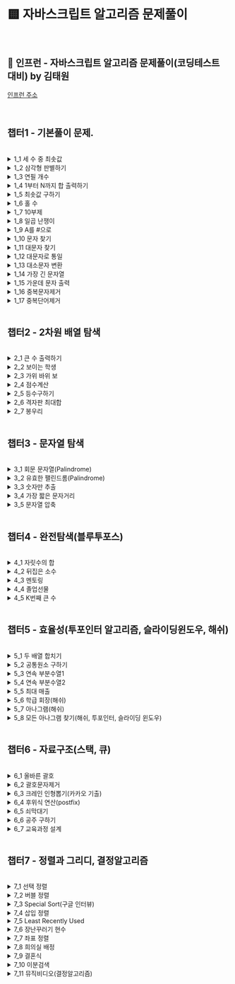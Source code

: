 # 🟨 자바스크립트 알고리즘 문제풀이 

<br>

## 📀 인프런 - 자바스크립트 알고리즘 문제풀이(코딩테스트 대비) by 김태원 

[인프런 주소](https://www.inflearn.com/course/%EC%9E%90%EB%B0%94%EC%8A%A4%ED%81%AC%EB%A6%BD%ED%8A%B8-%EC%95%8C%EA%B3%A0%EB%A6%AC%EC%A6%98-%EB%AC%B8%EC%A0%9C%ED%92%80%EC%9D%B4)

<br>

## 챕터1 - 기본풀이 문제. 

<br>

<details>
<summary>1_1 세 수 중 최솟값</summary>
<div markdown="1">       
<br>
 
 ### ❓ Question
 
 <pre>  100이하의 자연수 A, B, C를 입력받아 세 수 중 가장 작은 값을 출력하는 프로그램을 작성하 세요.(정렬을 사용하면 안됩니다) </pre>
 
 <br>
 
 ### ‼️ Solution 
 
 ```javascript
 function solution(a, b, c) {
    let answer;
    if (a < b) 
        answer = a;
    else 
        answer = b;
    if (c < answer) 
        answer = c;
    return answer;
}

console.log(solution(2, 5, 1));
 ```
 
 <br>
 
 ### ⁉️ Alternative Solution
 
  ```javascript
 function solution(a, b, c) {
    let temp = [a,b,c]
    let answer = Math.max.apply(null, temp)
    let answer2 = Math.max(...temp)

    console.log(answer)
    console.log(answer2)
}

solution(2, 5, 1)
```

 <pre>
 1. 선생님은 일단 if 문으로 간단하게 끝내셨다.
 2. 나는 Math.max를 사용하여서 값을 뽑고싶었고, 하지만 해당 메소드는 배열로 출력하면 
    NaN(Not a Number)가 출력되기 때문에 알아보니 전개연산자<Spread Operator>나 apply 메소드
    를 통해서 배열 파라미터를 전할 수 있었다.
 </pre>

</div>
</details>
 
 <details>
<summary>1_2 삼각형 판별하기</summary>
<div markdown="1">       
<br>
 
 ### ❓ Question
 
 <pre>  1길이가 서로 다른 A, B, C 세 개의 막대 길이가 주어지면 이 세 막대로 삼각형을 만들 수 있으면 
 “YES"를 출력하고, 만들 수 없으면 ”NO"를 출력한다. </pre>
 
 <br>
 
 ### ‼️ Solution
 
 ```javascript
 function solution(a, b, c) {
    let answer = "YES",
        max;
    let tot = a + b + c;
    if (a > b) 
        max = a;
    else 
        max = b;
    if (c > max) 
        max = c;
    if (tot - max <= max) 
        answer = "NO";
    return answer;
}

console.log(solution(13, 33, 17));
 ```
 
 <br>
 
 <pre>
 💬 일단 짚고 넘어가야 할 것은, 제일 긴변은 나머지 두 선의 합보다 작아서는 
    안되는 것입니다. 그렇기 때문에 if문으로 입력값 3개 중 최댓값을 구한 후, 
    sum값에서 max를 빼고, 그 값이 max 값보다 작으면 삼각형이 될 수 없다.
 </pre>

</div>
</details>
 
 <details>
<summary>1_3 연필 개수</summary>
<div markdown="1">       
<br>
 
 ### ❓ Question
 
 <pre>  연필 1 다스는 12자루입니다. 학생 1인당 연필을 1자루씩 나누어 준다고 
 할 때 N명이 학생수 를 입력하면 필요한 연필의 다스 수를 계산하는 프로그램을 작성하세요. </pre>
 
 <br>
 
 ### ‼️ Solution
 
 ```javascript
function solution(n) 
{
    let answer;
    answer = Math.ceil(n / 12);
    return answer;
}

console.log(solution(178));
 ```
 
 <br>
 
 <pre>
 💬 Math.ceil() 메소드만 알면 굉장히 간단한 문제였다. 한 다스에 12개,
    즉 입력을 12로 나누고, 나머지 값을 무조건 반올림해주면 되는 문제다.

    여기서 추가로 Math.float()는 반대로 무조건 내림값을 출력 
               Math.round()는 0.5이상은 반올림해주는 메소드. 
 </pre>

</div>
</details>
 
 <details>
<summary>1_4 1부터 N까지 합 출력하기</summary>
<div markdown="1">       
<br>
 
 ### ❓ Question
 
 <pre>  자연수 N이 입력되면 1부터 N까지의 합을 출력하는 프로그램을 작성하세요.
 </pre>
 
 <br>
 
 ### ‼️ Solution
 
 ```javascript
function solution(n) {
    let answer = 0;
    for (let i = 1; i <= n; i++) {
        answer = answer + i;
    }

    return answer;
}

console.log(solution(10));
 ```
 
 <br>
 
 ### ⁉️ Alternative Solution
 
  ```javascript
 function solution(arr){
  let answer = 0;
  let answer2 = 0;
  answer = arr.reduce((accumulator, curr) => accumulator + curr)
  arr.forEach(function(el){answer2+=el});
  
  console.log(answer2)
  return answer, 
}
arr = [1,2,3,4,5,6]
console.log(solution(arr));
```

 <pre>
 💬 배열이아닌 파라미터가 숫자하나인 입력값을 받을때 제일 단순한 방법은 
    for문으로 누적합을 구하는 것 같고 배열일때 누적합을 구하는 것도 for문
    사용을 할 수 있지만 reduce() 메소드나 forEach() 메소드로 구할 수 있다.
 </pre>

</div>
</details>

<details>
<summary>1_5 최솟값 구하기</summary>
<div markdown="1">       
<br>
 
 ### ❓ Question
 
 <pre>  7개의 수가 주어지면 그 숫자 중 가장 작은 수를 출력하는 프로그램을 작성하세요.
 </pre>
 
 <br>
 
 ### ‼️ Solution
 
 ```javascript
function solution(arr) {
    let answer,
    let min = Number.MAX_SAFE_INTEGER;
    for (let i = 1; i < arr.length; i++) {
        if (arr[i] < min) 
            min = arr[i];
        }
    answer = min;
    return answer;

}
let arr = [5,7,1,3,2,9,11];
console.log(solution(arr));
 ```
 
 <br>
 
 ### ⁉️ Alternative Solution
 
  ```javascript
 function solution(arr){
  answer = Math.min(...arr);
  return answer;
}
let arr=[5,7,1,3,2,9,11]
console.log(solution(arr));
```

 <pre>
 💬 선생님의 첫번 째 솔루션은 최솟값을 넣을 변수에 MAX_SAFE_INTEGER로 초기화
    하고, for문으로 돌리면서 그 변수와 if문으로 비교하며, 더 작으면 그 변수값에 
    최솟값을 넣는 방식이고, 대체 솔루션은 Math.min()메소드를 사용하는 건데, 
    해당 메소드는 배열을 넣으면 NaN이 나오게된다. 그래서 전개 연산자를 사용해주면
    인식하여, 정상작동하는 것을 볼 수 있다. 
 </pre>

</div>
</details>
 
 <details>
<summary>1_6 홀 수</summary>
<div markdown="1">       
<br>
 
 ### ❓ Question
 
 <pre>  7개의 자연수가 주어질 때, 이들 중 홀수인 자연수들을 모두 골라 그 합을 구하고, 고른 홀수들 중 최소값을 찾는 프로그램을 작성하세요.
 </pre>
 
 <br>
 
 ### ‼️ Solution
 
 ```javascript
function solution(nat_num){
  let answer = [], sum =0, min = Number.MAX_SAFE_INTEGER;
  for (let i =0;i<nat_num.length;i++)
  {
      if((nat_num[i]%2)!==0){
          sum += nat_num[i];
          if (nat_num[i] < min) min = nat_num[i];
      }
  }   
  answer.push(sum);
  answer.push(min);
  return answer;
}
nat_num = [12,77,38,41,53,92,85]
console.log(solution(nat_num));
 ```
 
 <br>
 
 
 <pre>
 💬 7개의 자연수중에 홀수만 골라 출력하는거니, 일단 변수 answer를 리스트로
    초기화해주고 if문으로 홀수를 골라준다음에 또 다른 if문으로 최솟값이 나올때마다
    최소 변수에 그 값을 넣어주고, push() 메소드로 answer에 넣어준다. 
 </pre>

</div>
</details>

 <details>
<summary>1_7 10부제</summary>
<div markdown="1">       
<br>
 
 ### ❓ Question
 
 <pre>  서울시는 6월 1일부터 교통 혼잡을 막기 위해서 자동차 10부제를 시행한다. 자동차 10부제는 자동차 번호의 일의 자리 숫자와 
 <br>   날짜의 일의 자리 숫자가 일치하면 해당 자동차의 운행을 금 지하는 것이다. 예를 들어, 자동차 번호의 일의 자리 숫자가 7이면 7일,
 <br>   17일, 27일에 운행하 지 못한다. 또한, 자동차 번호의 일의 자리 숫자가 0이면 10일, 20일, 30일에 운행하지 못한 다.
 <br>
   여러분들은 일일 경찰관이 되어 10부제를 위반하는 자동차의 대수를 세는 봉사활동을 하려고 한다. 날짜의 일의 자리 숫자가 주어지고 
<br>   7대의 자동차 번호의 끝 두 자리 수가 주어졌을 때 위반하는 자동차의 대수를 출력하는 프로그램을 작성하세요.
 </pre>
 
 <br>
 
 ### ‼️ Solution
 
 ```javascript
function solution(day, arr) {
    let answer = 0;
    for (let x of arr) {
        if (x % 10 == day) 
            answer++;
        }
    
    return answer;
}
arr=[25, 23, 11, 47, 53, 17, 33];
console.log(solution(3, arr));
 ```
 
 <br>
 
 <pre>
 💬  십의 자리의 숫자들을 일단 10으로 나머지 연산을 하면 1의 자리만 남겠고 그것을 날짜의 일의 자리와 
     if문으로 비교해서 걸리면 하나씩 카운트하게끔 하면 된다. 
 </pre>

</div>
</details>

 <details>
<summary>1_8 일곱 난쟁이</summary>
<div markdown="1">       
<br>
 
 ### ❓ Question
 
 <pre> 왕비를 피해 일곱 난쟁이들과 함께 평화롭게 생활하고 있던 백설공주에게 위기가 찾아왔다. 일과를 마치고 돌아온 난쟁이가 
 <br> 일곱 명이 아닌 아홉 명이었던 것이다. 아홉 명의 난쟁이는 모두 자신이 "백설 공주와 일곱 난쟁이"의 주인공이라고 주장했다. 
 <br> 뛰어난 수학적 직관력을 가지고 있던 백설공주는, 다행스럽게도 일곱 난쟁이의 키의 합이 100이 됨을 기억해 냈다.
<br> 아홉 난쟁이의 키가 주어졌을 때, 백설공주를 도와 일곱 난쟁이를 찾는 프로그램을 작성하시오.
 </pre>
 
 <br>
 
 ### ‼️ Solution
 
 ```javascript
function solution(arr){
  let answer=arr;
  let sum=answer.reduce((a, b)=>a+b, 0);
  for(let i=0; i<8; i++){
      for(let j=i+1; j<9; j++){
          if((sum-(answer[i]+answer[j]))==100){
              answer.splice(j, 1);
              answer.splice(i, 1);
          }
      }
  }
  return answer;
}
let arr=[20, 7, 23, 19, 10, 15, 25, 8, 13];
console.log(solution(arr));
 ```
 
 <br>

 <pre>
 💬  일단 모든 파라미터를 더해서 누적합을 구한다. 그리고 이중 for문으로 인덱스 i, j 번째 파라미터 둘을 더하고,
     누적합에서 빼서 100이 나오면 해당 인덱스에 파라미터를 splice()메소드로 제외시키는데 여기서, 뒤에 있는 인덱스
     j를 먼저 제외시켜주는데 이유는 인덱스를 삭제하면, 뒤에 있던 인덱스가 앞으로 당겨지기 때문이다. 
 </pre>

</div>
</details>
 
 <details>
<summary>1_9 A를 #으로</summary>
<div markdown="1">       
<br>
 
 ### ❓ Question
 
 <pre>대문자로 이루어진 영어단어가 입력되면 단어에 포함된 ‘A'를 모두 ’#‘으로 바꾸어 출력하는 프로그램을 작성하세요.
 </pre>
 
 <br>
 
 ### ‼️ Solution
 
 ```javascript
function solution(s) {
    let answer = "";
    for (let x of s) {
        if (x == 'A') 
            answer += '#';
        else 
            answer += x;
        }
    return answer;
}
let str="BANANA";
console.log(solution(str));
 ```
 
 <br>

  ### ⁉️ Alternative Solution
 
  ```javascript
function solution(s) {
    let answer = s;
    answer = answer.replace(/A/g, "#");
    return answer;
}
=let str="BANANA";
console.log(solution(str));
```

 <br>
 
 <pre>
 💬  일단 솔루션은 간단하다, for of 로 문자열을 하나씩 가져오고 'A'와 대조해 같으면 #으로 넣어주는거다.
     대안 솔루션은 replace() 라는 메소드를 사용하게 되는데, 여기서는 global을 붙여줌으로써 모든 문자열에 
     영향을 끼치게 한다. 
 </pre>
 
  참조 링크: [replace()-MDN][ref-mdn]
 
[ref-mdn]: https://developer.mozilla.org/ko/docs/Web/JavaScript/Reference/Global_Objects/String/replace "ref-replace()"
 
</div>
</details>
 
<details>
<summary>1_10 문자 찾기</summary>
<div markdown="1">       
<br>
 
 ### ❓ Question
 
 <pre>한 개의 문자열을 입력받고, 특정 문자를 입력받아 해당 특정문자가 입력받은 문자열에 몇 개 존재하는지 알아내는 프로그램을 작성하세요.
 </pre>
 
 <br>
 
 ### ‼️ Solution
 
 ```javascript
function solution(s, t){
  let answer=0;
  for(let x of s){
      if(x===t) answer++;
  }
  return answer;
}

let str="COMPUTERPROGRAMMING";
console.log(solution(str, 'R'));
 ```
 
 <br>

  ### ⁉️ Alternative Solution
 
  ```javascript
function solution(s, t) {
    let answer = s.split(t).length;
    return answer - 1;
}
let str="COMPUTERPROGRAMMING";
console.log(solution(str, 'R'));
```

<br> 
 
 <pre>
 💬  솔루션은 for of로 문자열의 문자를 하나씩 가져오고 비교하여 카운트를 하는 것이고 
     다른 방법으로는 문자열을 내가 찾아야하는 문자로 split()하여 바로 length()로
     파라미터를 카운트해주고 마지막에 -1를 한다.
 </pre>

</div>
</details>
 
<details>
<summary>1_11 대문자 찾기</summary>
<div markdown="1">       
<br>
 
 ### ❓ Question
 
 <pre>한 개의 문자열을 입력받아 해당 문자열에 알파벳 대문자가 몇 개 있는지 알아내는 프로그램 을 작성하세요.
 </pre>
 
 <br>
 
 ### ‼️ Solution
 
 ```javascript
function solution(s) {
    let answer = 0;
    for (let x of s) {
        if (x === x.toUpperCase()) 
            answer++;
        }    
    return answer;
}
let str="KoreaTimeGood";
console.log(solution(str));
 ```
 
 <br>

  ### ⁉️ Alternative Solution
 
  ```javascript
function solution(s) {
    let answer = 0;
    for (let x of s) 
    {
      let num=x.charCodeAt(); 
      if(num>=65 && num<=90) answer++;
    }
    
    return answer;
}
let str="KoreaTimeGood";
console.log(solution(str));
```

 <br>

 <pre>
 💬  첫번쨰 솔루션은 toUpperCase()메소드로 문자열을 대문자로 전부 바꿔주고, 기존 문자열과
     비교하여 카운트를하는 방법과, 다른 방법으로는 charCodeAt() 메소드로 for of로 돌려
     해당 문자열 인덱스에 해당되는 문자를 유니코드로 바꿔서 대문자 유니코드의 범주안에 들어가있으면
     카운트하는건데, 기억해둘건 대문자(65~90) / 소문자(97~122)     
 </pre>

</div>
</details>
 
<details>
<summary>1_12 대문자로 통일</summary>
<div markdown="1">       
<br>
 
 ### ❓ Question
 
 <pre>한 개의 문자열을 입력받아 해당 문자열에 알파벳 대문자가 몇 개 있는지 알아내는 프로그램 을 작성하세요.
 </pre>
 
 <br>
 
 ### ‼️ Solution
 
 ```javascript
function solution(s){         
let answer = "";
for (let x of s) {
    let num = x.charCodeAt();
    if (num >= 97 && num <= 122) 
        answer += String.fromCharCode(num - 32);
    else 
        answer += x;       
    }
return answer;
}
let str="ItisTimeToStudy";
console.log(solution(str));
 ```
 
 <br>

  ### ⁉️ Alternative Solution
 
  ```javascript
function solution(s){         
  let answer="";
  for(let x of s){
      if(x===x.toLowerCase()) answer+=x.toUpperCase();
      else answer+=x;
  }
  return answer;
}
let str="ItisTimeToStudy";
console.log(solution(str));
```

 <br>

 <pre>
 💬  첫번째 솔루션은 for of 돌리면서, 문자열 인덱스마다 문자를 유니코드를 바꾸어서 소문자 범주안에 들어있다면,
     대문자 유니코드로 바꿔준다, 알파벳마다 32씩 차이나서 fromCharCode(num-32) 이렇게 넣어준다. 
     다른 방법으로는 if에 toLowerCase()메소드를 사용해서 비교하고 소문자면 toUpperCase()로 바꿔준다. 
 </pre>

</div>
</details>

 <details>
<summary>1_13 대소문자 변환</summary>
<div markdown="1">       
<br>
 
 ### ❓ Question
 
 <pre>대문자와 소문자가 같이 존재하는 문자열을 입력받아 대문자는 소문자로 소문자는 대문자로 변환하여 출력하는 프로그램을 작성하세요.
 </pre>
 
 <br>
 
 ### ‼️ Solution
 
 ```javascript
function solution(s){  
  let answer="";
  for(let x of s){
      if(x===x.toUpperCase()) answer+=x.toLowerCase();
      else answer+=x.toUpperCase();
  }
  return answer;
}
console.log(solution("StuDY"));
 ```
 
 <br>

 <br>

 <pre>
 💬  간단하다, if문 toUpperCase()로 바꿔주고 비교해서 맞다면 소문자로 아니면 대문자로 바꿔준다. 
 </pre>

</div>
</details>

<details>
<summary>1_14 가장 긴 문자열</summary>
<div markdown="1">       
<br>
 
 ### ❓ Question
 
 <pre>N개의 문자열이 입력되면 그 중 가장 긴 문자열을 출력하는 프로그램을 작성하세요.
 </pre>
 
 <br>
 
 ### ‼️ Solution
 
 ```javascript
function solution(s) {
    let answer = "",
        max = Number.MIN_SAFE_INTEGER;
    for (let x of s) {
        if (x.length > max) {
            max = x.length;
            answer = x;
        }
    }
    return answer;
}
let str=["teacher", "time", "student", "beautiful", "good"];
console.log(solution(str));
 ```
 
 <br>

 <br>

 <pre>
 💬  최대값 변수에 Number.MIN_SAFE_INTEGER 상수를 넣어주고, for of로 인덱스마다 문자열가져와서 
     length()로 길이를 비교를 해서 제일 큰걸 answer 변수에 넣어서 출력
 </pre>

</div>
</details>

<details>
<summary>1_15 가운데 문자 출력</summary>
<div markdown="1">       
<br>
 
 ### ❓ Question
 
 <pre>소문자로 된 단어(문자열)가 입력되면 그 단어의 가운데 문자를 출력하는 프로그램을 작성하세 요. 단 단어의 길이가 짝수일 경우 가운데 2개의 문자를 출력합니다.
 </pre>
 
 <br>
 
 ### ‼️ Solution
 
 ```javascript
function solution(s) {
    let answer;
    let mid = Math.floor(s.length / 2)
    if (s.length % 2 === 1) 
        answer = s.substring(mid, mid + 1);
    else 
        answer = s.substring(mid - 1, mid + 1);
    return answer;
}
console.log(solution("study"));
 ```
 
 <br>


 ### ⁉️ Alternative Solution
 
  ```javascript
function solution(s){  
  let answer;
  let mid=Math.floor(s.length/2)
  if(s.length%2===1) answer=s.substr(mid, 1);
  else answer=s.substr(mid-1, 2);
  return answer;
}
console.log(solution("abcef"));
```

 <br>

 <pre>
 💬  첫 번째 솔루션은 mid라는 변수를 하나 만들고, 문자열 가운데 인덱스를 잡을 수 있게 값을 넣어줍니다. 
     그래서 홀수, 짝수에 따라, substring() 메소드를 이용해서 해당 인덱스에 해당되는 문자를 answer에 넣어준다.
     다른 방법은 substr() 메소드인데, 차이점이라고 한다면 두번째 파라미터에 들어간 값의 인덱스까지 출력한다. 
     substring()은 두번째 파라미터값의 전 인덱스까지 반환한다. 
 </pre>

 참조 - [substring()](https://developer.mozilla.org/ko/docs/Web/JavaScript/Reference/Global_Objects/String/substring), [substr()](https://developer.mozilla.org/ko/docs/Web/JavaScript/Reference/Global_Objects/String/substr)

</div>
</details>
 
 <details>
<summary>1_16 중복문자제거</summary>
<div markdown="1">       
<br>
 
 ### ❓ Question
 
 <pre>소문자로 된 한개의 문자열이 입력되면 중복된 문자를 제거하고 출력하는 프로그램을 작성하 세요.<br>
      제거된 문자열의 각 문자는 원래 문자열의 순서를 유지합니다.
 </pre>
 
 <br>
 
 ### ‼️ Solution
 
 ```javascript
function solution(s){  
let answer = "";
//console.log(s.indexOf("K"));
for (let i = 0; i < s.length; i++) {
    //console.log(s[i], i, s.indexOf(s[i]));
    if (s.indexOf(s[i]) === i) 
        answer += s[i];
    }
return answer;
}
console.log(solution("ksekkset"));
 ```
 
 <br>

 <br>

 <pre>
 💬  솔루션은 indexOf()라는 메소드로,  문자열 s[i]번째 인덱스에 해당되는 문자의 인덱스 번호랑 for문으로 돌리는 i랑 비교해서
     그 값이 같은 문자만 answer에 넣는다. 왜냐하면 indexOf에서 같은 문자라도 문자열에서 첫번째로 나오는 인덱스 번호만 나오기때문에
     중복값이라면 두 값이 같을 수 없다.    
 </pre>

 참조 - [indexOf()](https://developer.mozilla.org/ko/docs/Web/JavaScript/Reference/Global_Objects/Array/indexOf)
</div>
</details>

 <details>
<summary>1_17 중복단어제거</summary>
<div markdown="1">       
<br>
 
 ### ❓ Question
 
 <pre>N개의 문자열이 입력되면 중복된 문자열은 제거하고 출력하는 프로그램을 작성하세요. <br>
      출력하는 문자열은 원래의 입력순서를 유지합니다.

 </pre>
 
 <br>
 
 ### ‼️ Solution
 
 ```javascript
function solution(s){  
  let answer;
  answer=s.filter((v, i)=>{
      if(s.indexOf(v)===i) return v;
  });
  return answer;
}
let str=["good", "time", "good", "time", "student"];
console.log(solution(str));
 ```
 
 <br>

 <br>

 <pre>
 💬  filter() 메소드를 이용해서 콜백함수가 통과하는 모든 요소를 모아 새로운 배열로 반환하는데, 
     v 즉 indexOf(v)로 해당 단어의 인덱스를 뽑아서 i와 비교해서 같다면 넣고 틀리다면 그냥 넘어가는 
     식으로 중복 문자를 제거한다. 
 </pre>

 참조 - [indexOf()](https://developer.mozilla.org/ko/docs/Web/JavaScript/Reference/Global_Objects/Array/indexOf)
</div>
</details>

<br>

## 챕터2 - 2차원 배열 탐색
 
<br> 
 
 <details>
<summary>2_1 큰 수 출력하기</summary>
<div markdown="1">       
<br>
 
 ### ❓ Question
 
 <pre>N(1<=N<=100)개의 정수를 입력받아, 자신의 바로 앞 수보다 큰 수만 출력하는 프로그램을 작 성하세요.<br>
      (첫 번째 수는 무조건 출력한다)
 </pre>
 
 <br>
 
 ### ‼️ Solution
 
 ```javascript
function solution(arr){         
  let answer=[];
  answer.push(arr[0]);
  for(let i=1; i<arr.length; i++){
      if(arr[i]>arr[i-1]) answer.push(arr[i]);
  }
  return answer;
} 
let arr=[7, 3, 9, 5, 6, 12]
console.log(solution(arr))
 ```
 
 <br>

 <br>

 <pre>
 💬  일단 answer를 데이터 타입을 리스트로 초기화해주고, 배열의 0번 인덱스를 push해서 넣습니다.
     그리고 for문을 돌려 현재 i 번째가 앞 인덱스보다 크다면 하나씩 push할 수 있도록 하였습니다. 
 </pre>

 참조 - [push()](https://developer.mozilla.org/ko/docs/Web/JavaScript/Reference/Global_Objects/Array/push)
</div>
</details>
  
  <details>
<summary>2_2 보이는 학생</summary>
<div markdown="1">       
<br>
 
 ### ❓ Question
 
  <pre>선생님이 N(1<=N<=1000)명의 학생을 일렬로 세웠습니다. 일렬로 서 있는 학생의 키가 앞에 서부터 순서대로 주어질 때,<br>맨 앞에 서 있는 선생님이 볼 수 있는 학생의 수를 구하는 프로그 램을 작성하세요. (앞에 서 있는 사람들보다 크면 보이고,<br>작거나 같으면 보이지 않습니다.)
 </pre>
 
 <br>
 
 ### ‼️ Solution
 
 ```javascript
function solution(arr){         
  let answer=1, max=arr[0];
  for(let i=1; i<arr.length; i++){
      if(arr[i]>max){
          answer++;
          max=arr[i];
      }
  }
  return answer;
}
let arr=[130, 135, 148, 140, 145, 150, 150, 153];
console.log(solution(arr));
 ```
 
 <br>

 <br>

 <pre>
 💬  너무 쉬운 문제였는데, 일단 맨앞에 있는 학생은 무조건 보이므로 answer 변수는 1로 초기화하고, 
    최댓값 max 변수를 [0]번 인덱스로 초기화 후 for문으로 돌리면서 [i]번째 인덱스가 최댓값보다 크면,
    answer++, 그리고 해당 인덱스를 max변수에 치환시킨다. 
 </pre>

</div>
</details>

<details>
<summary>2_3 가위 바위 보</summary>
<div markdown="1">       
<br>
 
 ### ❓ Question
 
 <pre>A, B 두 사람이 가위바위보 게임을 합니다. 총 N번의 게임을 하여 A가 이기면 A를 출력하고, B가 이기면 B를 출력합니다.<br>
 비길 경우에는 D를 출력합니다. 가위, 바위, 보의 정보는 1:가위, 2:바위, 3:보로 정하겠습니다.<br>
 두 사람의 각 회의 가위, 바위, 보 정보가 주어지면 각 회를 누가 이겼는지 출력하는 프로그램 을 작성하세요.
 </pre>

 <bt>

 |회수|A|B|승자|
|:---:|:---:|:---:|:---:|
|1|2|1|A|
|2|3|1|B|
|3|3|2|A|
|4|1|2|B|
|5|3|3|D|

 
 <br>
 
 ### ‼️ Solution
 
 ```javascript
function solution(a, b) {
    let answer = "";
    for (let i = 0; i < a.length; i++) {
        if (a[i] === b[i]) 
            answer += "D ";
        else if (a[i] === 1 && b[i] === 3) 
            answer += "A ";
        else if (a[i] === 2 && b[i] === 1) 
            answer += "A ";
        else if (a[i] === 3 && b[i] === 2) 
            answer += "A ";
        else 
            answer += "B ";
        }
    return answer;
}
let a=[2, 3, 3, 1, 3];
let b=[1, 1, 2, 2, 3];
console.log(solution(a, b));
 ```
 
 <br>

 <br>

 <pre>
 💬  가위바위보인 건데, if문으로 A가 이기는 경우를 다 else if로 적어놓고, 처음 if에는 무승부인 경우
     else는 다 B를 반환하게한다. 
 </pre>


</div>
</details>
 
 <details>
<summary>2_4 점수계산</summary>
<div markdown="1">       
<br>
 
 ### ❓ Question
 
 <pre>시험문제의 채점 결과가 주어졌을 때, 총 점수를 계산하는 프로그램을 작성하시오.
 </pre>

<br>

|채점|점수|
|---|---|
|1|1|
|0|0|
|1|1|
|1|2|
|1|3|
|0|0|
|0|0|
|1|1|
|1|2|
|0|0|

 <br>
 
 ### ‼️ Solution
 
 ```javascript
function solution(s){
  let answer = 0;
  let score = 1;
  for (let i=0;i<s.length;i++){
    if (s[i] == 1)
    {
      answer+=score;
      score++;
    }else{
      score = 1;
    }
  }
  return answer;
}
let str = [1,0,1,1,1,0,0,1,1,0];
console.log(solution(str));
 ```


 <br>

 <pre>
 💬  for문으로 인덱스가져오고, if로 비교해서 채점이 1이면 score변수로 더하고 score++,
    그 다음 인덱스에서도 채점이 1이면 더해진 score로 다시 더하고 아니라면 score, 1로 초기화한다. 
 </pre>


</div>
</details>
 
<details>
<summary>2_5 등수구하기</summary>
<div markdown="1">       
<br>
 
 ### ❓ Question
 
 <pre>N(1<=N<=100)명의 학생의 국어점수가 입력되면 각 학생의 등수를 입력된 순서대로 출력하는 프로그램을 작성하세요.
 </pre>

<br>
 
 ### ‼️ Solution
 
 ```javascript
function solution(s){
    let answer = [];
    let rank = s.length;
    for(let i = 0; i<s.length; i++){
      for(let j = 0;j<s.length; j++ ){
        if ( s[i] > s[j]){
          rank--;
        }
      }
      answer.push(rank);
      rank = 5;
    }
  return answer;
}
let str = [65,90,38,99,53];
console.log(solution(str));
 ```


 <br>

 ### ⁉️ Alternative Solution
 
  ```javascript
function solution(arr) {
    let n = arr.length;
    let answer = Array.from({length: n}, () => 1);
    for (let i = 0; i < n; i++) {
        for (let j = 0; j < n; j++) {
            if (arr[j] > arr[i]) 
                answer[i]++;
            }
        }
    return answer;
}
let arr=[87, 89, 92, 100, 76];
console.log(solution(arr));
```

<br>

 <pre>
 💬  내가 생각한 솔루션은 rank라는 변수로 일단 length로 최하 숫자로 맞춰놓고 
    for문을 두개 돌려서, 부모 for문보다  자식 for문이 더 높으면 rank에서 1씩빼게
    하여서 구현했다. 

    그리고 모범 솔루션에서는 Array.from 메소드를 사용하였는데, 이걸 사용해지니 더 깔끔하게
    코드가 개선되었는데, 이중 for문을 통해 풀어내는건 같았으나 이 메소드는 
    Array.from({length: n}, () => 1) 이런식으로 하면 새로운 배열을 만들어내는데, 
    n만큼의 length를 다 요소 1로 재 생성한다.
    </pre>


</div>
</details>
 <details>
<summary>2_6 격자판 최대합</summary>
<div markdown="1">       
<br>
 
 ### ❓ Question
 
 <pre>N*N의 격자판이 주어지면 각 행의 합, 각 열의 합, 두 대각선의 합 중 가 장 큰 합을 출력합 니다.
 </pre>

 |10|13|10|12|15|
|--|--|--|--|--|
|12|39|30|23|15|
|11|25|50|53|15|
|19|27|29|37|27|
|19|13|30|13|19|

<br>
 
 ### ‼️ Solution
 
 ```javascript
function solution(arr){
  let answer = Number.MIN_SAFE_INTEGER;
  let n = arr.length;
  let sum1 = 0;
  let sum2 = 0;

  for(let i=0;i<n;i++){
    sum1=sum2=0;
    for(let j=0;j<n;j++){
      sum1 += arr[i][j] 
      sum2 += arr[j][i]
    }
    answer = Math.max(answer,sum1,sum2);
  }

  sum1=sum2=0;
  for(let i=0;i<n;i++)
    {
      sum1 += arr[i][i] 
      sum2 += arr[i][n-1-i]
    }
    answer = Math.max(answer,sum1,sum2);
  
  return answer;
}
let arr = [[10,13,10,12,15],
           [12,39,30,23,11],
           [11,25,50,53,15],
           [19,27,29,37,27],
           [19,13,30,13,19]];
console.log(solution(arr));
 ```
 

<br>

 <pre>
 💬  이거는 내가 잘 몰라서 모범답안을 보는 수 밖에 없었다. 
    일단 이중 for문으로 한번 Math.max()로 통해 제일 높은 값을 뽑아 answer에 넣고,
    그리고 문제는 대각선이였는데, [i][i], [i][n-1-i] 이렇게 넣으면 대각선 인덱스가
    잡혔는데, 다음에 한번더 풀어보면서 익숙해져야겠다. 
    </pre>


</div>
</details>
 <details>
<summary>2_7 봉우리</summary>
<div markdown="1">       
<br>
 
 ### ❓ Question
 
 <pre>지도 정보가 N*N 격자판에 주어집니다. 각 격자에는 그 지역의 높이가 쓰여있습니다.<br> 각 격자 판의 숫자 중 자신의 상하좌우 숫자보다 큰 숫자는 봉우리 지역입니다.<br>봉우리 지역이 몇 개 있는 지 알아내는 프로그램을 작성하세요.<br>
격자의 가장자리는 0으로 초기화 되었다고 가정한다.<br>
만약 N=5 이고, 격자판의 숫자가 다음과 같다면 봉우리의 개수는 10개입니다.
 </pre>

 |0|0|0|0|0|0|0|
|--|--|--|--|--|--|--|
|0|5|3|7|2|3|0|
|0|3|7|1|6|1|0|
|0|7|2|5|3|4|0|
|0|4|3|6|4|1|0|
|0|8|7|3|5|2|0|
 |0|0|0|0|0|0|0|

<br>
 
 ### ‼️ Solution
 
 ```javascript
function solution(arr) {
    let answer = 0;
    let n = arr.length;
    let dx = [-1, 0, 1, 0];
    let dy = [0, 1, 0, -1];
    for (let i = 0; i < n; i++) {
        for (let j = 0; j < n; j++) {
            let flag = 1;
            for (let k = 0; k < 4; k++) {
                let nx = i + dx[k];
                let ny = j + dy[k];
                if (nx >= 0 && nx < n && ny >= 0 && ny < n && arr[nx][ny] >= arr[i][j]) {
                    flag = 0;
                    break;
                }
            }
            if (flag) 
                answer++;
            }
        }
    return answer;
}
 let arr=[[5, 3, 7, 2, 3], 
[3, 7, 1, 6, 1],
[7, 2, 5, 3, 4],
[4, 3, 6, 4, 1],
[8, 7, 3, 5, 2]];
console.log(solution(arr));
 ```
 

<br>

 <pre>
 💬  이것도 너무 어려워서 내가 모범답안을 볼 수 밖에 없었다 ㅠㅠ
    이중문을 일단 만들어서 좌표를 만들고, flag 변수를 하나 만들어서, 4 방향이 다 
    [i][j]좌표보다 크면 flag는 0으로 바뀌고 break; 로 넘어가고 반대면 flag는 그대로
    살아있을것이고 이게 그대로 count++가 되어서 세게되는것인데, if에 좌표 outofrange
    구간은 거르기 위해 nx,ny가 0보다 같거나 크게, 그리고 arr.length보다는 무조건 작게
    하게끔 필터링을 만들어서 방지한다. 
    </pre>


</div>
</details>

<br>


 ## 챕터3 - 문자열 탐색
 
  <br>
 
 <details>
<summary>3_1 회문 문자열(Palindrome)</summary>
<div markdown="1">       
<br>
 
 ### ❓ Question
 
 <pre>앞에서 읽을 때나 뒤에서 읽을 때나 같은 문자열을 회문 문자열이라고 합니다. 문자열이 입력되면 해당 문자열이 회문 문자열이면 "YES", 회문 문자열이 아니면 <br>
 “NO"를 출력 하는 프로그램을 작성하세요.
 </pre>


 <br>
 
 ### ‼️ Solution
 
 ```javascript
function palindrome(str)
{
  const sentence = str.toLowerCase();
  let rev_sen = '';
  for (let i=sentence.length-1; i >= 0; i--){
     rev_sen += sentence[i];
  }
  if (sentence == rev_sen)
    return "YES";
  else return "NO";
}
const str = "goog"
console.log(palindrome(str))
 ```
 
 <br>

 ### ⁉️ Alternative Solution
 
  ```javascript
// 각자 반대편에 해당되는 인덱스와 비교 

 function solution(s){
  let answer = "Yes";
  s=s.toLowerCase();
  let len=s.length;
  for (let i =0; i<Math.floor(len/2);i++){
    if (s[i]!==s[(len-1)-i]) return "No"
  }
  return  answer;
}
let str = "good";
console.log(solution(str))

// split().reverse().join() 메소드를 이용한 방법

function solution(s){
  let answer = "Yes";
  s=s.toLowerCase();
  if( s !== s.split('').reverse().join(''))
    return "No";

  return answer;
}
let str = "goog";
console.log(solution(str))
```

 <br>

 <pre>
 💬  첫번째로 내가 직접 생각한 솔루션은 일단 문자열을 전부 소문자로
     바꿔주는 건 공통적이고, 문자열 인덱스를 반대로 for문을 돌리며
     다른 문자열 변수에 더해준다음, 최종 기존 문자열과 반대로 넣은 
     문자열과 비교하여 정답 반환했다.
    
    내가 보는 강의에서 총 2가지의 다른 솔루션을 알려주셨는데, 하나는
    문자열을 반으로 나누어, 서로 마주보는 인덱스끼리 for문을 돌려 하
    나라도 틀린게 나오면 바로 정답을 반환하는 거였고, 

    다른 하나는 split('')으로 문자열을 원소로 만든다음, reverse()
    메소드로 리스트를 뒤집어 준다음 join('')으로 합쳐주어 다시 문자열로
    만들어주었다. 그다음 비교문을 돌려 정답 반환을 하였다. 
 </pre>


</div>
</details>

 <details>
<summary>3_2 유효한 팰린드롬(Palindrome)</summary>
<div markdown="1">       
<br>
 
 ### ❓ Question
 
 <pre>앞에서 읽을 때나 뒤에서 읽을 때나 같은 문자열을 팰린드롬이라고 합니다.문자열이 입력되면 해당 문자열이 팰린드롬이면 "YES", <br>
 아니면 “NO"를 출력하는 프로그램을 작성하세요. 단 회문을 검사할 때 알파벳만 가지고 회문을 검사하며, 대소문자를 구분하지 않습니다. 알파벳 이외의 문자들의 무시합니다.
 </pre>


 <br>
 
 ### ‼️ Solution
 
 ```javascript
function palindrome(str)
{
  var regExp = /[\{\}\[\]\/?.,;:|\)*~`!^\-_+<>@\#$%&\\\=\(\'\"]/gi;
  const t = str.toLowerCase().replace(regExp, "")
  for (let i = 0; i < Math.floor(t.length/2); i++)
    if (t[i] !== t[t.length-i-1]) return "NO"
  return "YES"
}
const str = "found7, time: study; Yduts; emit, 7Dnuof"
console.log(palindrome(str))
 ```
 
 <br>

 ### ⁉️ Alternative Solution
 
  ```javascript
function palindrome(str)
{
  let answer = "yes"
  const t = str.toLowerCase().replace(/[^a-z]/g, '')
  if(t !== t.split('').reverse().join('')) return "No";

  return answer;
}
const str = "found7, time: study; Yduts; emit, 7Dnuof"
console.log(palindrome(str))
```

 <br>

 <pre>
 💬  내가 직접풀어본 솔루션으로는 특수문자 체크 정규식을 가져와서
     특수문자를 제거 및 소문자로 통일하고, for문으로 각자 
     대응하는 index를 비교하면서 정답을 반환하는 식으로 하였고,

    강의에서 나온 모범답안은 일단 나처럼 특수문자 체크 정규식을 인터넷
    에서 가져오지 않고 replace(/[^a-z]/g,'') 이렇게하면 a-z를
    제외한 모든 요소가 제외시킨다는걸 알게되었다. 그리고 이걸 여느 회문
    문자열 문제와 같이 매소드를 통해 반대로 돌리고, 통째로 문자열을
    두개 비교해서 정답을 반환하셨다.   
 </pre>


</div>
</details>

<details>
<summary>3_3 숫자만 추출</summary>
<div markdown="1">       
<br>
 
 ### ❓ Question
 
 <pre>앞문자와 숫자가 섞여있는 문자열이 주어지면 그 중 숫자만 추출하여 그 순서대로 자연수를 만 듭니다.<br>만약 “tge0a1h205er”에서 숫자만 추출하면 0, 1, 2, 0, 5이고 이것을 자연수를 만들면 1205 이 됩니다.<br>추출하여 만들어지는 자연수는 100,000,000을 넘지 않습니다.
 </pre>


 <br>
 
 ### ‼️ Solution
 
 ```javascript
function palindrome(str)
{
  let t = str.toLowerCase().replace(/[a-z]/g,'').split('')
    while(true){
      if (t[0] <= 0)
        t.shift();
      else return t.join('');
    } 
}
const str = "00030501020000g0en2T0145s8eSoft"
console.log(palindrome(str))
 ```
 
 <br>

 ### ⁉️ Alternative Solution
 
  ```javascript

//isNaN(), parseInt() 메소드를 통한 추출

function solution(str)
{
  let answer ="";
  for (let x of str){
    if (!isNaN(x)) answer+=x;
  }
  return parseInt(answer);
}
const str = "g0en2T0s8eSoft"
console.log(solution(str))

// parseInt사용 못할 시, 수학적 접근법으로 추출

function solution(str)
{
  let answer =0;
  for (let x of str){
    if (!isNaN(x)) answer = answer*10+Number(x);
  }
  return answer;
}
const str = "g0en2T0s8eSoft"
console.log(solution(str))
```

 <br>

 <pre>
 💬  내가 직접한 솔루션은 일단 숫자만 남게끔 정규식으로 다른 문자들 삭제,
    그리고 split('')로 배열로 만든다음 첫번째 인덱스에 0보다 작은 값이
    나오면 제거할때 까지 무한루프를 돌리고, else 시 반환하면서, join('')

     일단 강의에서는 for of을 통해 문자열의 요소를 하나씩 가져오고, 
    if문안에 isNaN()으로 문자열을 필터링하여, int 변수에 숫자들을
    그대로 더해주고, 마지막 반환할때 parseInt()를 사용해 자연수로 만듬

     두번째 방법으로는 만약 코딩테스트할때 parseInt()를 사용하지 못하게
    했을 상황을 가정하여, isNaN은 똑같이 사용하나, int 변수에 넣을 때,
    answer = answer*10+Number(x) 이런식으로 맨앞자리에 0이 들어가면
    자연스레 0이되는 수학적 접근으로 해결 할 수 있었다.
 </pre>


</div>
</details>
 
 <details>
<summary>3_4 가장 짧은 문자거리</summary>
<div markdown="1">       
<br>
 
 ### ❓ Question
 
 <pre>한 개의 문자열 s와 문자 t가 주어지면 문자열 s의 각 문자가 문자 t와 떨어진 최소거리를 출 력하는 프로그램을 작성하세요.
 </pre>


 <br>
 
 ### ‼️ Solution
 
 ```javascript
function solution(str, cha)
{
  let answer = [];
  let P = 1000;
  for (let x of str){
    if (x === cha){
      P=0;
      answer.push(P)
    }else{
      P++;
      answer.push(P)
    }
  }
  P=1000;
  for (let i = str.length-1;i>=0;i--){
      if (str[i]===cha){
        P=0;  
      }
      else{
        P++;
        answer[i]=Math.min(answer[i], P);
      }
  }
  return answer;
}
const str = "teachermode"
const cha = 'e'
console.log(solution(str,cha))
 ```


 <br>

 <pre>
 💬  한참 고민하다가 결국엔 솔루션을 봐버렸다. 이해하기 위해서 몇번이나 멈춰서 생각한거 같은데, for문을 두번 쓸줄이야.. 
     일단 처음에는 indexOf 라는 메소드를 사용해서 풀으려고 했으나 fromIndex를 설정하면  오른쪽으로만 계산하는 경향이 있어서 과감히 포기했다. 
     강의에서 본 솔루션은 일단 한 변수를 일단 큰값으로 정해놓고, 찾고자하는 문자를 for문을 돌려 만나게 되면 초기화하고, 멀어질수록 그 카운터에 +한다. 
     하지만 결국 이렇게하면 오른쪽으로만 보게되는 꼴인데, 또 다른 for문으로 마지막 인덱스부터 반대로 내려오게끔 해놓은 다음에 같은 자리 인덱스를 
     마지막에 Math.min(a,b)를 통해서 더 카운터가 작은 값을 넣으면서 정답을 변환하였다. 나중에 다시 풀어봐야겠다.. 
 </pre>


</div>
</details>
 
 <details>
<summary>3_5 문자열 압축</summary>
<div markdown="1">       
<br>
 
 ### ❓ Question
 
 <pre>알파벳 대문자로 이루어진 문자열을 입력받아 같은 문자가 연속으로 <br>반복되는 경우 반복되는 문자 바로 오른쪽에 반복 횟수를 표기하는 방법으로<br>
  문자열을 압축하는 프로그램을 작성하시 오. 단 반복횟수가 1인 경우 생략합니다.
 </pre>


 <br>
 
 ### ‼️ Solution
 
 ```javascript
function solution(str)
{
  let answer = "";
  let letter ;
  let cnt = 1;
  for (x of str ){
    if (letter != x){
      if ( cnt > 1 ){
        answer += String(cnt)
        cnt = 1;
      }
      letter = x
      answer += x;
    }else cnt++;
  }
  return answer;
}
const str = "KKHSSSSSSSE"
console.log(solution(str))
 ```


 <br>

 <pre>
 💬  선생님이랑 솔루션이 얼추 비슷한거 같아서, 내꺼에 조금만 수정을 했었다.
     나는 일단 문자열을 무조건 배열로 바꾸려는 습관이 있는데, 선생님꺼는 
     문자열 그대로 받아서 인덱스를 넣고 하시더라.. 나는 for of로 문자열에서
     하나씩 가져와 하나 전에 나왔던 것과 비교해서, if문을 구성해 풀었고,
     모범 솔루션도 얼추 비슷했다.
 </pre>


</div>
</details>

   <br>
 
 ## 챕터4 - 완전탐색(블루투포스)
 
  <br>
 
 <details>
<summary>4_1 자릿수의 합</summary>
<div markdown="1">       
<br>
 
 ### ❓ Question
 
 <pre>N개의 자연수가 입력되면 각 자연수의 자릿수의 합을 구하고, 그 합이 최대인 자연수를 출력 하는 프로그램을 
 작성하세요. 자릿수의 합이 같은 경우 원래 숫자가 큰 숫자를 답으로 합니다. 만약 235 와 1234가 동시에 답이 
 될 수 있다면 1234를 답으로 출력해야 합니다.
 </pre>

<br>
 
 ### ‼️ Solution
 
 ```javascript
function solution(arr){
  let answer;
  let max = Number.MIN_SAFE_INTEGER;

  for (let x of arr){
    let sum=0;
    let tmp = x;
    while(tmp){
      sum+=(tmp%10);
      tmp=Math.floor(tmp/10);
    }
    if(sum>max){
      max = sum;
      answer = x;
    }else if ( sum===max){
      if(x>answer)answer=x;
    }
  }
  return answer;
}
const arr = [128,460,603,444,521,137,123];
console.log(solution(arr));
 ```
 
 <br>

  ### ⁉️ Alternative Solution
 
  ```javascript
function solution(n, arr){
let answer, max = Number.MIN_SAFE_INTEGER;
for (let x of arr) {
    let sum = x.toString().split('').reduce((a, b) => a + Number(b), 0);
    if (sum > max) {
        max = sum;
        answer = x;
    } else if (sum === max) {
        if (x > answer) 
            answer = x;
        }
    }
return answer;
}
let arr=[128, 460, 603, 40, 521, 137, 123];
console.log(solution(7, arr));
```
 
<br>

 <pre>
 💬  일단 입력이 숫자라는 가정하에 for of로 요소하나씩 가져와서 해당 요소는 
    건들면 안되니까 임시로 다른변수에 넣은 다음에 while문을 하나 만들고 
    sum+=(tmp%10) 를 통해 sum 변수에 요소값을 10으로 나눈 후 나머지값을 더하게 만든다. 
    그리고 original값은 따로 answer에 보관하고 if 문을통해 먼저 만들어놓은 max와 sum을 비교하여 
    sum이 더 크면 대체해주고, 만약 sum값이 같은걸 고려해서 else if 문을 만들어 original 요소값이 
    더 큰지 비교하여 그런 상황에 대비했다. 

    다른 방법은 문자열로 만들어서 해결해보는 방식인데, 똑같이 for of 문으로 
    요소값을 가져오고 toString().split('') 통해 문자열 한 디짓씩으로 나눈다음에 
    reduce((a, b) => a + Number(b), 0) 메소드를 통해 
    디짓하나하나를 더해준다. 그런데 b에 Number을 붙여주지 않으면 숫자로 
    안 더해지고 그냥 옆에 붙어버린다. 그리고 아래는 똑같다. 
    </pre>


</div>
</details>


<details>
<summary>4_2 뒤집은 소수</summary>
<div markdown="1">       
<br>
 
 ### ❓ Question
 
 <pre>N개의 자연수가 입력되면 각 자연수를 뒤집은 후 그 뒤집은 수가 소수이면 그 소수를 출력하 는 프로그램을 작성하세요. 예를 들어 32를 뒤집으면 23이고, 23은
  소수이다. 그러면 23을 출 력한다. 단 910를 뒤집으면 19로 숫자화 해야 한다. 첫 자리부터의 연속된 0은 무시한다.
 </pre>

<br>
 
 ### ‼️ Solution
 
 ```javascript
function isPrime(val){
  if(val===1)return false;
  for(let i = 2; i <= parseInt(val/2); i++){
    if(val%i===0) return false;
  }
  return true;
}

function solution(arr){
  let answer = [];
  for(let x of arr){
    let res=0;
    while(x){
      let t=x%10
      res=res*10+t
      x=parseInt(x/10);
    }
    if (isPrime(res)) answer.push(res);
  }
return answer;
}
const arr = [32,55,62,20,250,370,200,30,100];
console.log(solution(arr));       
 ```
 
 <br>

  ### ⁉️ Alternative Solution
 
  ```javascript
function isPrime(val){
  if(val===1)return false;
  for(let i = 2; i <= parseInt(val/2); i++){
    if(val%i===0) return false;
  }
  return true;
}

function solution(arr){
  let answer = [];
  for(let x of arr)
  {
    let res=Number(x.toString().split('').reverse().join(''));
    if (isPrime(res)) answer.push(res);
  }
return answer;
}
const arr = [32,55,62,20,250,370,200,30,100];
console.log(solution(arr));       
```
 
<br>

 <pre>
 💬  일단 선생님의 첫번째 솔루션은 문자열로바꿔서 하는 형태가 아닌 수학적으로
    접근하여, 정수 타입은 그대로 진행했다. for of를 통해서 문자열에서 숫자를 하나씩 가져온다. 
    그리고 하나씩 가져온 정수를 while()문을 열어서 조건을
    인자로 넣는다. 그렇게 let t=인자%10로 t에 일의 자리를 넣어준다. 
    그리고 0으로 먼저 초기화되어있었던 res에 res*10+t를하는데 그러면 
    res는 일의자리를 가져간다. 그 다음 x=parseInt(x/10) 아까 남아있던
    몫을 마저 10으로 나눠준다. 그러면 x는 뒤집어질때에 일의 자리 숫자가 된다.
    다시 while문이 돌아와 아까 그 x가 1이하 값이 되면 escape한다음 소수 인지 검사하는데, 
    해당 검사하는 것을 함수로 따로 만들어 놓는다, 여기서 소수체크하는 방법을 알았는데, 해당 정수를
    2 ~ 정수의 절반 까지 모든 수를 나머지 연산을 해보고 다 0이 한번이라도 나온다면 소수가 아닌것이다.


    다른 솔루션은 한번 문자열 형태로 바꾼다음에 뒤집어서 모든 문자열을 바꿔놓고 소수를 체크해보는 방법이다.
    toString().split('').reverse().join(''); 
    </pre>


</div>
</details>

<details>
<summary>4_3 멘토링</summary>
<div markdown="1">       
<br>
 
 ### ❓ Question
 
 <pre> A학생이 멘토, B학생이 멘티가 된고, 멘토는 M번의 수학테스트에서 모두 멘티보다 등수가 앞서야합니다. 
       M번동안 모두 앞선 멘토 멘티 짝을 총 몇개나 만들 수 있는지 출력하시오.
 </pre>

<br>
 
 ### ‼️ Solution
 
 ```javascript
function solution(test){
  let answer = 0, temp=[];
  let m=test.length;
  let n=test[0].length

  for ( let i = 1; i <=n; i++){
    for(let j =1; j<=n; j++){
      let cnt = 0;
      for (let k = 0; k < m; k++)
      { 
        let pi=pj=0;
        for ( let s = 0; s<n; s++){
          if (test[k][s]===i) pi=s;
          if (test[k][s]===j) pj=s;
        }
        if(pi<pj) cnt++;
      }
      if(cnt===m) {
        temp.push([i,j]);
        answer++;
      }
  }
}
  return answer;
}
let arr = [[3,4,1,2],
           [4,3,2,1],
           [3,1,4,2]];

console.log(solution(arr));
     
 ```
 
 <br>

 <pre>
 💬  한참동안 생각해봤지만 도저히 답이 안나와서 인강을 보고 이해하려 노력했으나 아직 완벽히
    이해는 못한 상태이다. 이 문제도 다시 돌아와서 꼭 한번 다시 풀어봐야할 과제이다. 
    풀이를 해보자면 일단 모든 참여자 1~4번 참여자들에 대해서 다 for문으로 모든 경우의 수를
    돌아봐 줘야한다. 그래서 첫 i,j번 멘토와 멘티에 대한 반복문인거고, 다음에 나온 
    k,s는 K행에 S열로 다 돌아주면서 i,j번 참가자가에 대한 S값(순위)을 임시 변수에 넣어주고
    행마다 끝나면 멘토가 멘티보다 S값(순위)가 낮다면, cnt++하여 모든 행이 끝나고 나선 cnt값이 
    행의 length값보다 높은거라면 해당 i,j번 짝의 멘토가 모두 높은거니 answer변수에 1을 추가하면서 
    모든 경우의 수를 돌며, answer를 반환한다. 
    </pre>


</div>
</details>
 
 <details>
<summary>4_4 졸업선물</summary>
<div markdown="1">       
<br>
 
 ### ❓ Question
 
 <pre> 현재 예산으로 최대 몇 명의 학생에게 선물을 사줄 수 있는지 구하는 프로그램을 작성하세요. 
 선생님은 상품 하나를 50% 할인해서(반 가격) 살 수 있는 쿠폰을 가지고 있습니다. 배송비는 할인에 포함되지 않습니다.
 </pre>

<br>
 
 ### ‼️ Solution
 
 ```javascript
function solution(budget, arr){
  let answer= 0;
  let n = arr.length;
  arr.sort((a,b)=>(a[0]+a[1])-(b[0]+b[1]))

  for(let i = 0; i<n; i++){
    let money= budget-(arr[i][0]/2+arr[i][1])
    let cnt=1;
    for(let j=0; j<n; j++){
      if(j!==i && (arr[j][0]+arr[j][1]) > money) break;
      if(j!==i && (arr[j][0]+arr[j][1]) <= money){
        money -= arr[j][0]+arr[j][1];
        cnt++;
      }
    }
    answer=Math.max(answer,cnt);
  }
  return answer;
}
budget = 28;
let arr = 
[ [6,6],
  [2,2],
  [4,3],
  [4,5],
  [10,3]]
console.log(solution(budget, arr));
 ```
 
 <br>

 <pre>
 💬  이 문제도 결국 내가 못 풀고, 인강을 따라 봤다. 선생님께서는 일단
    배열을 sort()를 이용해서 오름차순으로 문들어 주셨고, 다 더해보면서 값을 
    찾아내야하니 for문을 만드는데, 일단 돌자마자 첫 i번째 인덱스에서 쿠폰을 맥이고,
    해당 인덱스의 값을 예산에서 빼고 남은돈으로 다음 j번째 인덱스들의 상품들의 합을
    빼주어 그 값이 0보다 작으면 break되게 설정해주어, 구매 가능할때마다 cnt를 넣어
    전체 for문이 끝날때마다 Math.max()를 사용해 제일 많은 제품이 구매할 수 있다면
    몇개인지 세는.. 그런 문제였는데 역시 어렵다. 다시 해봐야겠다.
    </pre>


</div>
</details>

 
 <details>
<summary>4_5 K번째 큰 수</summary>
<div markdown="1">       
<br>
 
 ### ❓ Question
 
 <pre> 3장을 뽑아 각 카드에 적힌 수를 합한 값을 기록하려 고 합니다. 
 3장을 뽑을 수 있는 모든 경우를 기록합니다. 
 기록한 값 중 K번째로 큰 수를 출력 하는 프로그램을 작성하세요.
 </pre>

<br>
 
 ### ‼️ Solution
 
 ```javascript
function solution(k,arr){
  let answer =[];
  let total= [];
  let rank = k-1
  for (let i = 0; i < arr.length; i++){
    for (let j = 0; j<arr.length; j++){
      if (j===i) break;
      for(let s = 0; s<arr.length; s++){
        if(s===j || s===i)break;
        total.push(arr[i]+arr[j]+arr[s]);
      }
    }
  }
  answer = total.sort((a,b)=>(b-a)).filter((v,i)=>total.indexOf(v)===i)
  return answer[rank];
}
k = 3;
arr = [13,15,34,23,45,65,33,11,26,42];
console.log(solution(k,arr));
 ```
 
 <br>

 ### ⁉️ Alternative Solution
 
  ```javascript
 function solution(n, k, card) {
  let answer;
  let tmp = new Set();
  for(let i = 0; i < n; i++){
    for(let j = i+1 ; j<n ; j++){
      for(let k=j+1; k<n; k++){
        tmp.add(card[i]+card[j]+card[k]);
      }
    }
  }
  let a=Array.from(tmp).sort((a,b)=>(b-a));
  answer=a[k-1];
  return answer;
}
let arr = [13, 15, 34, 23, 45, 65, 33, 11, 26, 42];
console.log(solution(10,3,arr));

```

<br>

 <pre>
 💬  전 두 문제보다는 훨씬 쉬웠는데, 내가 한 방법은 총 3장의 카드를 뽑아야하니,
    3중 for문으로 돌리는데 전에 for문에서 사용한 index는 피해야하니, if문으로 
    전 for문의 index는 break가 나와 탈출시키고, 제일 안쪽 for문에서 미리 만들어
    놓은 배열 변수에 3개의 인덱스에 대한 합을 push한 후, sort()로 내림차 순으로
    만들고, filter()를 통해 중복값을 제거한다음에 answer에 [k-1]인덱스를 적용해 
    반환하여 정답을 받아 내였다. 

    선생님도 나랑 비슷하게 사용하셨는데, 중복값 제거를 set으로 진행하셨고, for문에서
    전 for문과 인덱스가 겹치지 않게하려고 첫 조건에 +1을 하셔서 처리했고, new Set()으로
    선언한 변수에 .add()사용해 합산값을 넣어줬다.  sort는 배열에서만 먹히므로, 
    새로운 변수에 Array.from(Set변수)를 사용해 새 배열을 만들어 내림차순으로 만들고
    answer 반환하여 정답을 얻어내셨다. 
  </pre>


</div>
</details>


  <br>
 
 ## 챕터5 - 효율성(투포인터 알고리즘, 슬라이딩윈도우, 해쉬)
 
  <br>
 
 <details>
<summary>5_1 두 배열 합치기</summary>
<div markdown="1">       
<br>
 
 ### ❓ Question
 
 <pre> 오름차순으로 정렬이 된 두 배열이 주어지면 두 배열을 오름차순으로 합쳐 출력하는 프로그램 을 작성하세요.
 </pre>

<br>
 
 ### ‼️ Solution
 
 ```javascript
function solution(arr1, arr2) {
  let answer = [];
    answer = arr1.concat(arr2).sort((a,b)=>(a-b));
  return answer;
}
arr1 = [1,3,5];
arr2 = [2,3,6,7,9];
console.log(solution(arr1,arr2));
 ```
 
 <br>

 ### ⁉️ Alternative Solution
 
  ```javascript
 function solution(arr1, arr2) {
  let answer = [];
  let n = arr1.length;
  let m = arr2.length;
  let p1=p2=0;

  for(let i = 0 ; i < n ; i++){
    for( let j = i+1 ; j < n ; j++){
      if (arr1[i] > arr1[j]) {
        let tmp = arr1[i];  
        arr1[i] = arr1[j];
        arr1[j] = tmp;
      }
    }
  }
  for( let i = 0; i < m; i++){
    for( let j = i+1 ; j < m ; j++){
      if (arr2[i] > arr2[j]) {
        let tmp = arr2[i];  
        arr2[i] = arr2[j];
        arr2[j] = tmp;
      }
    }
  }

  while(p1<n && p2<m){
      if(arr1[p1]<=arr2[p2]) answer.push(arr1[p1++]);
      else answer.push(arr2[p2++]);
  }
  while(p1<n) answer.push(arr1[p1++]);
  while(p2<m) answer.push(arr2[p2++]);

  return answer;
}
arr1 = [3,7,9];
arr2 = [1,3,4,5,6];
console.log(solution(arr1,arr2));
```

<br>

 <pre>
 💬  내가 생각한 솔루션은 일단 concat 메소드로 두개의 배열합치고, sort로 오름차 순으로 만들어서 반환 후 출력했다. 간단하게.

     그런데 선생님은 투포인터 알고리즘으로 푸신다고 나랑 좀 다르게하셨다. 일단 그리고 이게 조건이 일단 오름차순으로 주어진다는 조건이고
     sort메소드를 사용하면 NlogN이라서 병합정렬을 배우기 위해서라도 저런식으로 하셨다고 한다. 그렇게 배열을 오름차순으로 바꿔주고, 
     while문을 만들어서 arr1에 p1인덱스자리가 arr2에 p2인덱스자리의 숫자보다 작으면 answer에 push하고 인덱스카운터를 올려주는 식으로
     처리한다음 둘 중에 하나라도 최대 인덱스까지 끝나면 다른 while문 두개를 만들어서 남은 배열의 나머지를 쭉 넣어버리는 while문을 추가하셔서
     푸셨다. 
  </pre>


</div>
</details>

 <details>
<summary>5_2 공통원소 구하기</summary>
<div markdown="1">       
<br>
 
 ### ❓ Question
 
 <pre> A, B 두 개의 집합이 주어지면 두 집합의 공통 원소를 추출하여 오름차순으로 출력하는 프로 그램을 작성하세요.
 </pre>

<br>
 
 ### ‼️ Solution
 
 ```javascript
function solution(arr1,arr2){
  let answer = [];

  for (let x of arr1){
    for( let y of arr2){
      if(x === y)
      answer.push(x);
    }
  }
  return answer.sort((a,b)=>(a-b));
}
let arr1 = [1,3,9,5,2]
let arr2 = [3,2,5,7,8]
console.log(solution(arr1,arr2))

 ```
 
 <br>

 ### ⁉️ Alternative Solution
 
  ```javascript
function solution(arr1,arr2){
  let answer = [];
  arr1.sort((a,b)=>(a-b));
  arr2.sort((a,b)=>(a-b));
  let p1=p2=0;
  
  while(p1<arr1.length && p2<arr2.length){
    if (arr1[p1] === arr2[p2]){
      answer.push(arr2[p2++]);
      p1++
    }
    else if (arr1[p1] < arr2[p2]){
      p1++
    }
    else p2++;
  }
  return answer
}
let arr1 = [1,3,9,5,2]
let arr2 = [3,2,5,7,8]
console.log(solution(arr1,arr2))
```

<br>

 <pre>
 💬  나는 일단 for of를 사용해 첫번째 배열에서 각 원소를 가져와서 두번째 
    배열에 모든 원소와 비교해서 공통되면 answer라는 변수에 push하고 
    return할때 sort를 사용해 오름차순으로 바꿨다.

    선생님은 일단 먼저 배열들을 sort()를 사용하여 오름차순으로 바꾸고,
    p1,p2라는 변수를 0으로 초기화하여 생성하고 while문으로 첫번째 배열의
    p1인덱스와 두번째 배열의 p2인덱스에 있는 원소를 비교 후 같으면 answer에 push하고, p1이 p2보다 작으면 p1++ 그 반대라면 p2++ 하여 결국 다 
    answer push()하는 방법이였습니다. 
    
  </pre>


</div>
</details>


<details>
<summary>5_3 연속 부분수열1</summary>
<div markdown="1">       
<br>
 
 ### ❓ Question
 
 <pre> 이 수열에서 연속부분수열의 합이 특정숫자 M이 되는 경우가 몇 번 있는지 구하는 프로그램을 작성하세요.
 </pre>

<br>
 
 ### ‼️ Solution
 
 ```javascript
function solution(sum,arr1){
  let answer = 0;
  for(let i = 0; i<arr1.length; i++)
  {
    let cnt = 0;
    for(let j = i; j < arr1.length+1; j++){
      if( cnt < sum )
        {
        cnt += arr1[j];
        }
      else if (cnt === sum)
      {
        answer++;
        break;
      }
      else break;
    }
  }
  return answer
}
let sum = 6;
let arr1 = [1,2,1,3,1,1,1,2]
console.log(solution(sum,arr1))
 ```
 
 <br>

 ### ⁉️ Alternative Solution
 
  ```javascript
function solution (sum, arr1){
  let answer = 0, lt=0, total=0;
  for(let rt=0; rt<arr1.length; rt++)
  {
    total += arr1[rt];
    if(total===sum) answer++;
    while(total >= sum)
    {
      total -= arr1[lt++];
      if(total === sum) answer++;
    }
  }
  return answer;
}
let sum = 6;
let arr1 = [1,2,1,3,1,1,1,2]
console.log(solution(sum,arr1))
```

<br>

 <pre>
 💬  내가 구상한 방법은 2중 for문으로 약간 블루투포스(?) 방식으로 풀었다고해야할까 
    무식하지만 그 방법으로 풀어냈다. 

    그런데 선생님의 예상은 적중했다. 투포인터 알고리즘을 사용안하면 이중 for문 사용할 것이라는
    걸 바로 간파하셨고, 선생님 같은경우는 lt, rt 변수를 따로 만들어줘서 For 인수로 rt를 넣고,
    목표값과 같아지면 answer에 +1해주고, 그 더 크거나 같을 경우에 while문을 걸어 lt을 가져와서
    총합에서 arr[lt]를 빼줌으로써 위 if문에 맞을때해주는걸 계속 반복한다.. 
    
  </pre>


</div>
</details>


<details>
<summary>5_4 연속 부분수열2</summary>
<div markdown="1">       
<br>
 
 ### ❓ Question
 
 <pre> 수열에서 연속부분수열의 합이 특정숫자 M이하가 되는 경우가 몇 번 있는지 구하는 프로그 램을 작성하세요. M = 5
 </pre>

<br>
 
 ### ‼️ Solution
 
 ```javascript
function solution(n,arr){
  let answer=0, lt=0, sum=0;

  for ( let rt =0; rt < arr.length; rt++)
  {
    sum += arr[rt];
    while(sum > 5){
      sum -=arr[lt++];
    }
    answer += (rt-lt+1);
  }
  return answer;
}
const n = 5;
const arr = [1,3,1,2,3]
console.log(solution(n,arr))
 ```
 
 <br>


<br>

 <pre>
 💬  바로 전 연속 부분수열1이랑 비슷한 문제였지만 나는 ... 머리가 나빠서인지 혼자서는 풀어내지 못해
    선생님 솔루션을 바로 봐버렸다. 나는 계속 이중 for문만 머릿속에 멤돌아서 투포인터 변수를 만들어도
    동시에 두개다 쓸 생각만 했다. 아무래도 이중 for문에 익숙해져버린걸까. for문을 돌면서 rt를 증가시키며 
    5이하일때 answer 에 (rt-lt+1)를 넣었는데, 이거를 생각했어야했다. 즉 연속 부분수열
    이 조건에 맞으면 끝인덱스(rt)에 - 첫인덱스(lt) + 1를 하면 그 인덱스 사이에 요소들을 다 더 할 수 
    있는데 이거를 생각하는게 key였던거 같다. [1 1 3 2] 이런식으로 있으면
    [1] 1 rt-lt+1 = 1
    [1] 2 rt-lt+1 = 1
    [3] 5 rt-lt+1 = 3
    [2] 7 x
    while 7-arr[lt++] = 6 x 
    while 6-arr[lt] 5 rt-lt+1 = 3
    이런식으로 해서 총 8이 나온다.
    
  </pre>


</div>
</details>


<details>
<summary>5_5 최대 매출</summary>
<div markdown="1">       
<br>
 
 ### ❓ Question
 
 <pre> 연속 된 K일 동안의 최대 매출액이 얼마인지 구하라고 했습니다. K = 3
 </pre>

<br>
 
 ### ‼️ Solution
 
 ```javascript
function solution(k, arr)
{
  let answer = 0;
  for( let rt = k-1; rt < arr.length; rt++)
  {
    let temp_total = 0;
    temp_total = arr[rt-2]+arr[rt-1]+arr[rt]
    if(answer < temp_total) answer = temp_total ;
  }
  return answer;
}
k = 3;
arr = [12,15,11,20,25,10,20,19,13,15]
console.log(solution(k,arr))
 ```
 
 <br>


 ### ⁉️ Alternative Solution
 
  ```javascript
function solution(k, arr)
{
  let answer = 0, temp_total = 0;
  for(let i = 0; i < k; i++) temp_total += arr[i];
  answer = temp_total;
  for (let i = k ; i < arr.length; i++)
  {
    temp_total += arr[i]-arr[i-k]
    answer = Math.max(answer, temp_total);
  }
  return answer;
}
k=3;
arr = [12,15,11,20,25,10,20,19,13,15];
console.log(solution(k,arr))
```

<br>

 <pre>
 💬  이번에는 이중 For문을 기필코야 쓰지않겠다고 했지만, 안써보니 좀 추한코드가 된거 같다.
    For문 하나를 쓰는데, 오른쪽 인덱스를 하나씩 증감시키고, 왼쪽 인덱스를 [rt-2][rt-1] 
    이런 식으로 for문안에 손으로 기입해 합을 구한 뒤 비교하여 answer에 넣는 식으로 구현 했다.
    맘에 안들지만.. 동작은 되서 이렇게 올려놨다.

    선생님이 사용하셨던 방법은 사뭇다르다. 역시 깨긋하다. 슬라이딩 윈도우라는 알고리즘(?)으로 불리는
    듯 하다. 말그대로 창문을 옆으로 이동한다는 그런 뜻인것 같고, 선생님 코드에서는 일단 첫 k개의
    인덱스를 temp_total변수에 넣어주고, answer에서 그 값으로 초기화해준다. 그런 다음 for문으로
    i를 k로 초기화해주고, temp_total 에  arr[i]인덱스 값을 더해주고, 그 전 맨첫번째 인덱스 즉,
    arr[i-k]인덱스를 빼줌으로써 그러면 오른쪽으로 인덱스가 한칸 움직인 것처럼 되는데, 이 상태에서 
    answer와 temp_total를 Math.max로 비교해주고 더 큰 값을 넣어줘서 풀어내셨다. 
  </pre>

</div>
</details>

 <details>
<summary>5_6 학급 회장(해쉬)</summary>
<div markdown="1">       
<br>
 
 ### ❓ Question
 
 <pre> 두 번째 줄에 N개의 투표용지에 쓰여져 있던 각 후보의 기호가 선생님이 발표한 순서대로 문자열로 입력됩니다.
 학급 회장으로 선택된 기호를 출력합니다.
 </pre>

<br>
 
 ### ‼️ Solution
 
 ```javascript
function solution(arr)
{
  let answer = '';
  let cand = ['A','B','C','D','E']
  let newarr = arr.split('')
  let temp_cnt = 0; 

  for(let i = 0; i < cand.length; i++)
  {
    if (temp_cnt < newarr.filter(element => cand[i] === element).length)
    {
      temp_cnt = newarr.filter(element => cand[i] === element).length;
      answer = cand[i];
    }
  }
  return answer;
}
let arr ="BACBACCACCBDEDE"
console.log(solution(arr))
 ```
 
 <br>


 ### ⁉️ Alternative Solution
 
  ```javascript
function solution(s){
  let answer = 0;
  let sH = new Map()
  for (let x of s){
    if(sH.has(x))
      sH.set(x, sH.get(x)+1)
    else 
      sH.set(x, 1);
  }
  let max = Number.MIN_SAFE_INTEGER;
  for( let [key,val] of sH )
    {
      if (max < val)
      {
        max = val;
        answer = key;
      }
    }
  return answer;
}
let str = "BACBACCACCBDEDE"

console.log(solution(str))
```

<br>

 <pre>
 💬  일단 입력이 문자열로 오는 문제라 어떻게 풀어내야할지 조금 어려웠다. 
    항상 해왔던 대로 당연하듯이 문자열을 split()메소드를 통해 리스트로 만들었고, 후보 목록들을 
    리스트를 따로 만들어서 해당 리스트로 for문을 만들고, 그 안에 if 문을 통해서 미리 초기화해놓은
    temp_cnt와 newarr.filter(element => cand[i] === element).length 를 통해 그 후보가
    배열안에 몇개나 있는지 length 로 가져와 비교 및 answer에 삽입하는 식으로 풀었다. 그런데 
    후보를 내가 직접 입력해서 배열을 만들고, 굳이 문자열을 리스트로 바꾸워서 아쉬웠다.

    선생님 솔루션은 일단 Map()으로 key와 value를 쌍으로 갖을 수 있게 변수 하나를 선언하고, 
    For of 를 사용해서 문자열에서 문자을 하나씩 가져와서 if(sH.has(x)) sH.set(x, sH.get(x)+1)
    즉 for of 로 가져온 문자를 가지고 있으면 해당 key(x)에 .get+1 1을 더해주고, 
    else sH.set(x, 1); 만약에 문자에 해당되는 key가 없으면 초기값 1을 주고, 만들어준다. 
    그 다음 다시 For of 문으로 sH에서 key, value값을 가져와서 비교하고 마지막 answer에 들어간
    값이 정답 ! 
  </pre> 

</div>
</details>

<details>
<summary>5_7 아나그램(해쉬)</summary>
<div markdown="1">       
<br>
 
 ### ❓ Question
 
 <pre> Anagram이란 두 문자열이 알파벳의 나열 순서를 다르지만 그 구성이 일치하면 두 단어는 아 나그램이라고 합니다. 
 어느 한 단어를 재 배열하면 상대편 단어가 될 수 있는 것을 아나그램이라 합니다.
 </pre>

<br>
 
 ### ‼️ Solution
 
 ```javascript
function solution(arr1,arr2){
  let answer = "Yes";
  let sH = new Map();

  for( let x of arr1){
    if (sH.has(x))
      sH.set(x, sH.get(x)+1)
    else 
      sH.set(x, 1)
  }
  for( let t of arr2)
  {
    if (!sH.has(t)|| sH.get(t) === 0) return "No"
    sH.set(t, sH.get(t)-1)
  }
    return answer;
}
arr1 = "abaCC"
arr2 = "CaaCb"
console.log(solution(arr1,arr2))
 ```

<br>

 <pre>
 💬  생각을 해보다가, 도저히 안되겠어서 솔루션을 봤다. map()이라는 메소드를 이용해서 새롭게 변수를 만들어준다. 그리고 나서 for of문을 통해, 
 앞서 만들어준 변수에 첫번째 배열에서 하나씩 빼서 if문으로 비교를 해고, 있다면 x에 해당되는 key값에 value를 +1해주고, 없다면 x라는 key값을 
 하나 set()해주고, value를 1로 세팅해준다. 이렇게 첫번째 배열을 다 해주고, 그 변수에 두번째 배열을 for of로 다시 하나씩 비교해주면서 해당 
 key값이 존재하면 key값 value에 -1 씩해주고, 그리고 다른 조건식으로 key값이 존재하지않거나 그 key값이 value가 이미 0이라면 "No" return하고 
 마지막 까지 조건에 맞으면 원래 설정해놓은 "Yes"가 그대로 나간다. 

  </pre> 

</div>
</details>

 <details>
<summary>5_8 모든 아나그램 찾기(해쉬, 투포인터, 슬라이딩 윈도우)</summary>
<div markdown="1">       
<br>
 
 ### ❓ Question
 
 <pre> 문자열에서 T문자열과 아나그램이 되는 S의 부분문자열의 개수를 구하는 프로그램을
  작성하세요. 아나그램 판별시 대소문자가 구분됩니다. 부분문자열은 연속된 문자열이어야 합니다
 </pre>

<br>
 
 ### ‼️ Solution
 
 ```javascript
function compareMaps(map1, map2){
  if(map1.size !== map2.size)return false;
  for(let [key,value] of map1){
    if(!map2.has(key) || map2.get(key) !== value) return false;
  }
  return true;
}

function solution(arr1,arr2){
  let answer = 0;
  let sH = new Map();
  let tH = new Map();

  for(let t of arr2){
    if (tH.has(t)) tH.set(t, tH.get(x)+1);
    else tH.set(t, 1);
  }
  let len = arr2.length-1
  for(let i = 0 ; i < len ; i++){
    if (sH.has(arr1[i])) sH.set(arr1[i], sH.get(arr1[i])+1);
    else sH.get(arr1[i]+1);
  }

  let lt = 0;
  for (let rt=len; rt < arr1.length; rt++){
    if (sH.has(arr1[rt])) sH.set(arr1[rt], sH.get(arr1[rt])+1);
    else sH.set(arr1[rt],1);
    if(compareMaps(sH,tH)) answer++;
    sH.set(arr1[lt], sH.get(arr1[lt])-1);
    if(sH.set(arr1[lt])===0) sH.delete(arr1[lt]);
    lt++
  }
  return answer;
}
let arr1 = "bacaAacba";
let arr2 = "abc";
console.log(solution(arr1,arr2));
 ```

<br>

 <pre>
 💬  이번 챕터에서 배운 모든 걸 써먹으라는 문제였다. 일단 열심히 해보다가 결국 솔루션을
 봐버렸는데, Map 객체 변수를 일단 두개 만들어 주고, for of 로 두번째 문자열을 잡아주고,
 그리고 두번째 문자열 길이만큼 for of로 첫번째 문자열을 Map 객체 변수로 넣어주고, 슬라이
 딩 윈도우 알고리즘으로 for문을 돌려서 하나씩 이동하면서, 비교해주고, 하나라도 조건이 안맞으면 false 를 반환하는 식으로 하셨다. 

  </pre> 

</div>
</details>

  <br>
 
 ## 챕터6 - 자료구조(스택, 큐)
 
  <br>

<details>
<summary>6_1 올바른 괄호</summary>
<div markdown="1">       
<br>
 
 ### ❓ Question
 
 <pre> 괄호가 입력되면 올바른 괄호이면 “YES", 올바르지 않으면 ”NO"를 출력합니다.
(())() 이것은 괄호의 쌍이 올바르게 위치하는 거지만, (()()))은 올바른 괄호가 아니다.
 </pre>

<br>
 
 ### ‼️ Solution
 
 ```javascript
function solution(s){
  let answer = "Yes"
  let stack = [];

  for (let x of s){
    if(x==='(') stack.push(x);
    else {
      if(stack.length === 0) return "No";
      stack.pop();
    }
  }
  if(stack.length>0) return "NO";
  return answer;
}
let str = "()(()()"
console.log(solution(str))
 ```

<br>

 <pre>
 💬  내 나름대로 먼저 Map 객체를 통한 key,value에서 value값을 비교해서 나오도록 했지만 괄호가 반대로 
 나와버려도 정상으로 인식해버려서, 그냥 솔루션을 따라해봤다. 선생님은
 스택 변수를 일단 만드시고, 열린 괄호가 나오면, push하고, 닫는 괄호가 나온다면, pop으로
 리스트를 지워주고, length가 for of를 다 돌기전에 0가 되면, 거꾸로 된거니까 "No"
 반환을 해주고 문제없이 다 돌게되면 기존에 넣어뒀던 "YES" 출력
  </pre> 

</div>
</details>
 
 <details>
<summary>6_2 괄호문자제거</summary>
<div markdown="1">       
<br>
 
 ### ❓ Question
 
 <pre> 입력된 문자열에서 소괄호 ( ) 사이에 존재하는 모든 문자를 제거하고 남은 문자만 출력하는 프로그램을 작성하세요.
 </pre>

<br>
 
 ### ‼️ Solution
 
 ```javascript
function solution(s){
  let answer = [];
  let flag = 0;

  for (let x of s){
    if (x === "(")
      flag++;
    else if (x === ")") 
      flag--; 
    else if (flag === 0)
      answer.push(x)
  }
  return answer.join('');
}
let str = "(A(BC)D)EF(G(H)(IJ)K)LM(N)";
console.log(solution(str))
 ```

<br>

 ### ⁉️ Alternative Solution
 
  ```javascript
function solution(s){
  let answer;
  let stack = []
  for (let x of s){
    if(x===')')
    {
      while(stack.pop()!=='(');
    }
    else stack.push(x)
  }
  answer = stack.join('');
  return answer;
}
let str = "(A(BC)D)EF(G(H)(IJ)K)LM(N)";
console.log(solution(str))
```

<br>

 <pre>
 💬  일단 내가 구현해본 코드는 flag라는 변수를 0으로 초기화하고, 열린 괄호가 생기면 
 flag에 ++ 닫는 괄호라면 --, 0이 되면 리스트에서 push해서 넣어주고, answer을 
 반환할때 join으로 문자열로 치환해준다. 

 선생님이 제시한 솔루션은 역시 스택이라는 리스트를 먼저 만들어서 for of로 돌리고,닫는 
 괄호 외에는 스택이라는 리스트에 계속 push를 해주고, 만약 닫는 괄호가 나오면 그 리스트안에 
 여는 괄호가 나올때까지 pop을 해서 다 지워주는 걸 반복하고 반환하실때도 
 나처럼 join메소드로 문자열로 치환해주셨다. 
  </pre> 

</div>
</details>

 <details>
<summary>6_3 크레인 인형뽑기(카카오 기출)</summary>
<div markdown="1">       
<br>
 
 ### ❓ Question
 
 <pre> 
게임 화면의 격자의 상태가 담긴 2차원 배열 board와 인형을 집기 위해 크레인을 작동시킨 
위치가 담긴 배열 moves가 매개변수로 주어질 때, 크레인을 모두 작동시킨 후 터트려져 사라진 
인형의 개수를 return 하도록 solution 함수를 완성해주세요.
 </pre>

<br>
 
 ### ‼️ Solution
 
 ```javascript
function solution(board, moves){
  let answer = 0;
  let bucket = [];
  for( let i = 0; i < moves.length; i++)
  {
    let move = moves[i]-1;
    let escape = idx = 0;
    while(escape === 0)
    {
        if(board[idx][move] === 0) 
        {
          if (idx === 4) escape = 1;
          else idx++;
        }
        else if (board[idx][move] !== 0)
        {
          if(bucket[bucket.length-1] === board[idx][move])
          {
            bucket.splice(bucket.length-1,1);
            answer += 2;
          }
        else 
          {
            bucket.push(board[idx][move]);
          }
          board[idx].splice(move,1,0); 
          escape = 1;
        }
    }
  }
  return answer;
}
let board = [
  [0,0,0,0,0],
  [0,0,1,0,3],
  [0,2,5,0,1],
  [4,2,4,4,2],
  [3,5,1,3,1]]
let moves = [1,5,3,5,1,2,1,4];
console.log(solution(board, moves));
```

<br>


 ### ⁉️ Alternative Solution
 
  ```javascript
 function solution(board, moves)
{
  let answer = 0;
  let stack = [];
  moves.forEach(pos => {
    for (let i = 0; i < board.length; i++){
      if(board[i][pos-1]!==0){
        let tmp=board[i][pos-1];
        board[i][pos-1]=0;
        if(tmp===stack[stack.length-1]){
          stack.pop()
          answer+= 2;
        }
        else stack.push(tmp);
        break;
      }
    }
  })
  return answer;
}
let board = [
  [0,0,0,0,0],
  [0,0,1,0,3],
  [0,2,5,0,1],
  [4,2,4,4,2],
  [3,5,1,3,1]]
let moves = [1,5,3,5,1,2,1,4];
console.log(solution(board, moves));
```

<br>

 <pre>
 💬  일단 내가 만든 코드는 escape라는 변수를 하나 선언 및 0으로 초기화 한상태에서 
    while로 계속 돌려주면서 이중인덱스로 스택 쌓아주고, 앞에 인덱스의 숫자와 같다면 
    splice로 지워주고 2를 answer에 더해주고 다 끝나면 escape에 1을 넣어주어서 
    while문을 끝내준다음에 값을 반환하게 만들었다. 

    선생님이 구현하신 코드는 forEach문으로 moves의 요소들을 하나씩 가져오고 똑같이
    if문으로 확인하고 반환해주는 식인데 forEach를 사용하니까 좀더 코드가 간결해지고
    좋았다. 
  </pre> 

</div>
</details>

 <details>
<summary>6_4 후위식 연산(postfix)</summary>
<div markdown="1">       
<br>
 
 ### ❓ Question
 
 <pre> 
후위연산식이 주어지면 연산한 결과를 출력하는 프로그램을 작성하세요.
 </pre>

<br>
 
 ### ‼️ Solution
 
 ```javascript
function solution(s){
  let answer = 0;
  let num = [];
  let rt = lt = 0;

  for ( let x of s){
    if (Number.isInteger(Number(x)) === true)
        { 
          num.push(Number(x))
        }
    else{
      rt = num[num.length-1];
      lt = num[(num.length-1)-1];
      num.pop();
      num.pop();
      let temp_answer = 0;
      if( x === '+'){
        temp_answer = lt + rt;
        num.push(temp_answer);
      }
      else if( x === '*'){
        temp_answer = lt * rt;
        num.push(temp_answer);
      }
      else if( x === '-'){
        temp_answer = lt - rt;
        num.push(temp_answer);
      }
      else{ 
      temp_answer = lt / rt;
      num.push(temp_answer);
    }
    }
  }
  answer = num[0]
  return answer; 
}
let str = "352+*9-"
console.log(solution(str))
```

<br>


 ### ⁉️ Alternative Solution
 
  ```javascript

function solution(s){
  let answer;
  stack = [];
  for ( let x of s){
    if(!isNaN(x)) stack.push(Number(x));
    else{
      let rt = stack.pop();
      let lt = stack.pop();
      if(x==='+') stack.push(lt+rt);
      else if(x==='-') stack.push(lt-rt);
      else if(x==='*') stack.push(lt*rt);
      else if(x==='/') stack.push(lt/rt);
    }
  }
  answer = stack[0];
  return answer;
}
let str = "3352+*9-";
console.log(solution(str))
```

<br>

 <pre>
 💬  일단 내가 구현한 코드는 for of로 입력값에서 숫자만 배열에 넣어 놓고
    연산자가 나오면 아까 숫자만 넣었던 배열 맨뒤와 그 앞에 인덱스를 두개
    rt, lt로 선언한뒤, 연산자에 따라서 계산하고, 임시로 선언한 변수에 합산을
    해주고나서 answer로 변환해줍니다. 

    선생님이 구현하신 코드도 많이 비슷하면데, 메소드를 사용해서, 코드가 훨씬
    간결하고 눈에 보기도 좋았따..
  </pre> 

</div>
</details>


<details>
<summary>6_5 쇠막대기</summary>
<div markdown="1">       
<br>
 
 ### ❓ Question
 
 <pre> 
쇠막대기와 레이저의 배치를 나타내는 괄호 표현이 주어졌을 때, 
잘려진 쇠막대기 조각의 총 개수를 구하는 프로그램을 작성하시오.
 </pre>

<br>
 
 ### ‼️ Solution
 
 ```javascript
function solution(s){
  let answer = 0;
  let stack = [];
  
  for ( let i = 0 ; i < s.length; i++){
    if (s[i] === '(') stack.push(s[i]); 
    else if (s[i] === ')'){
      stack.pop();
      if(s[i-1] === '(') answer += stack.length;
      else answer += 1;
    }
  }
  return answer;
}
let str = "()(((()())(())()))(())";
console.log(solution(str))
```

<br>

 <pre>
 💬  일단 문제를 보고 진짜 답ㅇ르 모르겠어서 선생님 솔루션을 보고 진행을 했었는데,
    설명을 보고 이렇게 간단한 거였나 싶었다. stack 배열 변수 선언해주고, 
    인덱스를 사용해야하기 때문에 평범한 for문으로 진행을 했고, 여는 괄호면 stack에
    넣어주고, 닫는괄호면 배열에서 pop으로 지워주고, 만약 앞 인덱스가 여는 괄호면 answer에 
    그 스택 length로 구해 더해주고, 아니면 answer에 그냥 1을 더해준다.
    이거는 직접 설명들으면서 해야 헷갈리지않았다. ㅠ 
  </pre> 

</div>
</details>

 <details>
<summary>6_6 공주 구하기</summary>
<div markdown="1">       
<br>
 
 ### ❓ Question
 
 <pre> 
1번 왕자부터 시 계방향으로 돌아가며 1부터 시작하여 번호를 외치게 한다. 
한 왕자가 K(특정숫자)를 외치면 그 왕자는 공주를 구하러 가는데서 제외되고 원 밖으로 
나오게 된다. 그리고 다음 왕자부터 다시 1부터 시작하여 번호를 외친다.
마지막  왕자의 번호를 구하면 된다.
 </pre>

<br>
 
 ### ‼️ Solution
 
 ```javascript
function solution(n, k){
  let answer ; 
  let stack = [];
  let cnt = 1;
  for(let i = 1; i <= n ; i++)
    stack.push(i);
  while(stack.length !== 1)
  {
    for(let i = 0; i < stack.length; i++){
      if (cnt === k){
        stack.splice(i,1)
        i -= 1;
        cnt = 1;
      }
      else cnt++;
    }
  }
  answer = stack[0];
  return answer;
}
let prince = 8;
let num = 3;
console.log(solution(prince, num));
```

<br>


 ### ⁉️ Alternative Solution
 
  ```javascript
function solution(n, k){
  let answer;
  let queue = Array.from({length:n}, (v,i)=>i+1);
  while(queue.length){
    for(let i = 1; i<k; i++) queue.push(queue.shift());
    queue.shift();
    if(queue.length === 1) answer = queue.shift();
  }
  return answer;
}
let princes = 8;
let num = 3;
console.log(solution(princes, num))
```

<br>

 <pre>
 💬  일단 내가 구현해본 코드를 설명해보자면, stack에 먼저 push를 
    해서 n번 왕자들을 넣어주고, 스택 length가 하나 남을때까지
    돌게 해놓은 다음에 k와 cnt라는 변수가 같아지면 i번 인덱스를 splice를 통해서 제거하고 i에 -1을 하고, 
    cnt를 1로 다시 초기화를 시켜놓는다. 그전까지는 그냥 cnt만 1증가시키고, 결국
    스택에 한개만 남게되면 해당 stack을 answer에 넣어 반환하였다. 

    선생님의 방법은 queue라는 변수를 선언 후 Array.from으로 n번까지로 이뤄진 배열을 만들고, 
    while문을 돌려서 그 안에 for문으로 k번까지 shift하고 해당 요소르 푸시하여 뒤로 
    보내줍니다. 그리고 큐에 하나밖에 안남으면 answer에 넣어주고 반환을 해줍니다. 
  </pre> 

</div>
</details>
 
 <details>
<summary>6_7 교육과정 설계</summary>
<div markdown="1">       
<br>
 
 ### ❓ Question
 
 <pre> 
  필수과목과 수강과목이 나오는데 필수 과목이 순서대로 수강과목에
  있다면 "YES" 출력 순서가 틀리거나 없다면 "NO" 출력
 </pre>

<br>
 
 ### ‼️ Solution
 
 ```javascript
function solution(imp, classes){

  let answer = "YES"
  let queue = classes.split('');
  let cnt = Number.MIN_SAFE_INTEGER;

  for( let d of imp){
    for ( let i = 0; i < queue.length; i++){
      if ( queue[i] === d ){
         if(i < cnt) return "No"
        cnt = i;
      }
    }
  }
    return answer;
}
let imp = "CBA";
let classes = "CDGETYA";
console.log(solution(imp, classes));
```

<br>


 ### ⁉️ Alternative Solution
 
  ```javascript
function solution(need, plan){
  let answer = "YES";
  let queue  = need.split('');

  for(let x of plan){
    if(queue.includes(x)){
      if(x!==queue.shift())
        return "NO";
    }
  }
  if(queue.length>0) return "No";
  return answer;
}
let a = "CBA";
let b = "CBDGEA";
console.log(solution(a,b));
```

<br>

 <pre>
 💬  내가 구현한 코드로는 수강과목들을 split을 통해 배열로 만들고,
    for of 필수과목을 하나씩 가져오면서 아까 만들어놓은 수강과목 배열을 하나씩 
    for문으로 훑으면서 같으면 해당 인덱스를 기록해서
    cnt라는 변수에 넣어주고, 매번 i인덱스와 다음 필수과목이 겹칠때
    기록했던 인덱스보다 작으면 순서가 틀린거고 나머지 상황에서는 다 
    "NO"를 반환하게 하였고, 아무 이상없이 for문을 나오면 
    기존에 설정해두었던 "YES"가 나오는 것이다.

    선생님도 똑같이 queue에 split을 통한 배열을 만들었지만
    수강과목이 아닌 필수과목을 넣었고, 수강과목을 for of로 
    돌리면서 첫 if문은 queue.includes로 가지고 있는지
    그리고 queue.shift에 for of의 x가 같지않다면 "NO"
    를 반환하고 다 끝나고 난 후 queue에 if 문으로 length가
    0보다 크면 다 있는게 아닌거니까 또 "NO"를 반환하게 하였고,
    모든 조건이 충족되면 기존의 "YES" 반환되게 하였다.
  </pre> 

</div>
</details>

 
   <br>
 
 ## 챕터7 - 정렬과 그리디, 결정알고리즘
 
  <br>
 
 <details>
<summary>7_1 선택 정렬</summary>
<div markdown="1">       
<br>
 
 ### ❓ Question
 
 <pre> 
N개이 숫자가 입력되면 오름차순으로 정렬하여 출력하는 프로그램을 작성하세요. 
정렬하는 방법은 선택정렬입니다.
 </pre>

<br>
 
 ### ‼️ Solution
 
 ```javascript
function solution(arr) {
  let answer = arr.sort((a,b) => (a-b));
  return answer;
}
let arr = [13, 5, 11, 7,23,15];
console.log(solution(arr))
```

<br>


 ### ⁉️ Alternative Solution
 
  ```javascript
function solution(arr){
  let answer = arr;
    for ( let i = 0; i < arr.length-1; i++){
      let idx = i;
      for ( let j = i+1 ; j < arr.length; j++){
        if(arr[j] < arr[idx]) idx=j;
      }
      [arr[i], arr[idx]] = [arr[idx], arr[i]]
    }
  return answer;
}
let arr = [13,5,11,7,23,15]
console.log(solution(arr))
```

<br>

 <pre>
 💬  내가 구현한 선택 정렬은 그 정렬 메커니즘을 안쓰고, sort() 메소드로
    간편하게 만들었지만 문제의도는 그게 아니였던거 같다.. 

    선생님이 구현한 선택 정렬은 일단 answer에 shallow copy를 하고, 
    일단 처음부터 끝까지 스캔을 해야하니까 for문을 하나 만들어주고 그 안에
    이중 for문을 만들어 초기값을 처음 for문의 i에 +1을 하여 다음 인덱스와
    비교하게끔 한다. for문들 사이에 idx = i 라는 임시적으로 변수를 만드는데,
    그리고 여기서 if문으로 j와 앞에서 만든 idx로 두 인덱스에 위치한 값을 비교해서
    j의 값이 더 크다면 idx에 j값을 계속 바꿔 넣어주면 이중 for문이 끝나면 
    기존 i와 idx에 저장되있던 index에 위치한 두 값을 교환해주기 위해 
    [arr[i], arr[idx]] = [arr[idx], arr[i]] 이런 방식을 사용한다.
    최신 자바스크립트에는 적용이 되있는거라고 한다. 
  </pre> 

</div>
</details>

 <details>
<summary>7_2 버블 정렬</summary>
<div markdown="1">       
<br>
 
 ### ❓ Question
 
 <pre> 
N개이 숫자가 입력되면 오름차순으로 정렬하여 출력하는 프로그램을 작성하세요. 정렬하는 방법은 버블정렬입니다.
 </pre>

<br>
 
 ### ‼️ Solution
 
 ```javascript
function solution(arr){
  let answer = arr;

  for (let i=0; i < arr.length-1; i++){
    for(let j=0; j < arr.length-i-1; j++){
      if (arr[j] > arr[j+1]) [arr[j], arr[j+1]] = [arr[j+1], arr[j]];
    }
  }
  return answer;
}
arr = [35,23,11,4,36,1];
console.log(solution(arr))
```

<br>

 <pre>
 💬  나는 이 버블 정렬이란게 뭔지 몰랐다. 그래서 한번 설명을 들어야 구현을 할 수 있
    었다. 버블 정렬이란게 인접한 두 인덱스에 위치한 값을 비교해가면서 for문을 진행함에 
    따라 2중 for문에서 배열의 끝의 값들이 비교가 필요하니 제외시켜주면서 정렬해주는
    방식이다.  그래서 이중 for을 보면 length-i-1이 있는데, 위에 for문이 지남에
    따라 맨뒤에 값은 어차피 제일 크니가 제외시키면서 최대한 헛일을 줄이는 것이다.
  </pre> 

</div>
</details>

 <details>
<summary>7_3 Special Sort(구글 인터뷰)</summary>
<div markdown="1">       
<br>
 
 ### ❓ Question
 
 <pre> 
N개의 정수가 입력되면 당신은 입력된 값을 정렬해야 한다.
음의 정수는 앞쪽에 양의정수는 뒷쪽에 있어야 한다. 
또한 양의정수와 음의정수의 순서에는 변함이 없어야 한다.
 </pre>

<br>
 
 ### ‼️ Solution
 
 ```javascript
function solution(arr){
  let answer = [];
  for ( let t of arr) if(t<0) answer.push(t)
  for ( let x of arr)if(x>0) answer.push(x)
  return answer;
}
let arr = [-8,4,7,-4,-9,2,3];
console.log(solution(arr))
```

<br>

 ### ⁉️ Alternative Solution
 
  ```javascript
function solution(arr){
  let answer = arr;
  for (let i=0; i < arr.length-1; i++){
    for(let j=0; j < arr.length-i-1; j++){
      if (arr[j] > 0 && arr[j+1] < 0) [arr[j], arr[j+1]] = [arr[j+1], arr[j]];
    }
  }
  return answer;
}
let arr = [1,2,3,-3,-2,5,6,-6];
console.log(solution(arr))
```
<br>

 <pre>
 💬  일단 내가 구현한 코드는 정말 단순히 for of를 두개 돌리는데 첫번째꺼에
    0보다 작으면 먼저 answer로 push해서, 음수 넣고 다른 건 0보다 크면
    push해서 음수를 순서대로 넣어버렸지만,, 문제는 그 의도가 아니였기에 
    선생님의 풀이를 봤어야 했다. 

    보고 나니 정말 단순했다. 앞서 사용한 버블 정렬을 사용하는건데, 일단 같은
    음수랑 양수끼리는 순서를 바꾸지 않기에 버블 정렬에 이중포문에 if 조건문을
    넣는데, 왼쪽 index가 0보다 크고(양수) 오른쪽 index가 0보다 작으면(음수)
    둘이 값을 교환해주는 식으로 가면 결국에는 우리가 바라던 답이 나온다. 
  </pre> 

</div>
</details>

  <details>
<summary>7_4 삽입 정렬</summary>
<div markdown="1">       
<br>
 
 ### ❓ Question
 
 <pre> 
N개이 숫자가 입력되면 오름차순으로 정렬하여 출력하는 프로그램을 작성하세요. 정렬하는 방법은 삽입정렬입니다
 </pre>

<br>
 
 ### ‼️ Solution
 
 ```javascript
function solution(arr) {
  let answer = [];
  for( let i = 0 ; i < arr.length; i++){
    for (let j = 0; j < arr.length-i-1; j++){
      if(arr[j] > arr[j+1]) [arr[j], arr[j+1]] = [arr[j+1], arr[j]];
    }
    answer.unshift(arr[arr.length-i-1]);
  }
  return answer;
}
let arr = [11, 7, 5, 6,10,9];
console.log(solution(arr));
```

<br>

 ### ⁉️ Alternative Solution
 
  ```javascript
function solution(arr) {
  let answer = arr;
  for( let i = 0 ; i < arr.length; i++){
    let temp = arr[i], j;
    for(j=i -1; j >= 0; j--){
      if(arr[j]>temp) arr[j+1] = arr[j]
      else break;
    }
    arr[j+1]=temp;
  }
  return answer;
}
let arr = [11, 7, 5, 6,10,9];
console.log(solution(arr));

```
<br>

 <pre>
 💬  나는 삽입정렬이라길래, 나름대로 삽입한다고 버블정렬 사용해서 unshift로 배열
    맨 뒤 값부터 하나씩 넣어서 완성했는데, 역시 그 의도가 그게 아니더군요. 

    선생님 방식은 일단 버블정렬과 비슷해보였지만? 요소들을 스캔하는걸 반대방향부터
    하게끔 한다고 해야할까, 그리고 temp라는 변수에 첫번째 for문의 i인덱스 값을
    넣어주고, i인덱스를 기준으로 왼쪽으로 진행해주면서, 조건에 따라 값을 바꿔주고 
    마지막엔 j+1에 temp 변수값을 넣어주며 마무리..
  </pre> 

</div>
</details>

<details>
<summary>7_5 Least Recently Used</summary>
<div markdown="1">       
<br>
 
 ### ❓ Question
 
 <pre> 
캐시의 크기가 주어지고, 캐시가 비어있는 상태에서 N개의 작업을 CPU가 차례로
처리한다면 N개의 작업을 처리한 후 캐시메모리의 상태를 가장 최근 사용된
작업부터 차례대로 출력하는 프로그램을 작성하세요.
 </pre>

<br>
 
 ### ‼️ Solution
 
 ```javascript
function solution(arr){
  let answer = [0,0,0,0,0];

  for(let x of arr){
    if(answer.indexOf(x) === -1){
      for( let i = answer.length-1; i > 0 ; i--){
        answer[i] = answer[i-1];
      }
      answer[0] = x;
    }else {
      let idx = answer.indexOf(x);
      let temp = answer[idx];
      for ( let j = idx; j > 0 ; j--)
      {
        answer[j] = answer[j-1];
      } 
      answer[0] = temp;
    }  
  }
  return answer;
}
let arr = [1,2,3,2,6,2,3,5,7]
console.log(solution(arr))
```

<br>

 ### ⁉️ Alternative Solution
 
  ```javascript
function solution(size, arr){
  let answer = Array.from({length:size}, () =>0);
  arr.forEach(x => {
      let pos = -1;
      for(let i=0; i < size; i++) if(x===answer[i]) pos=i;
      if(pos===-1){
        for(let i=size-1; i>=1; i--){
          answer[i] = answer[i-1];
        }
      }
      else{
        for(let i=pos; i>=1; i--){
          answer[i] = answer[i-1];
        }
      }
      answer[0] = x;
  });

  return answer;
}
let arr = [1,2,3,2,6,2,3,5,7];
console.log(solution(5, arr));
```
<br>

 ### ⁉️ Alternative Solution2
 
  ```javascript
function solution(size, arr){
  let answer = [];
  arr.forEach(x => {
      let pos = -1;
      for(let i=0; i < size; i++) if(x===answer[i]) pos=i;
      if(pos===-1){
        answer.unshift(x);
        if(answer.length>size) answer.pop();
      }
      else{
        answer.splice(pos, 1);
        answer.unshift(x);
      }
  });
  return answer;
}
let arr = [1,2,3,2,6,2,3,5,7];
console.log(solution(5, arr));
```

<br>

 <pre>
 💬  내가 생각해낸 방법은 일단 answer라는 배열을 만들어 0 5개로
 초기화를 해놓고, for of 로 입력 배열을 하나씩 가져와 answer라는 
 배열에 해당 x값이 없으면 for문을 돌려 answer[i] = answer[i-1];
 이런식으로 값들을 오른쪽으로 shift해서 값을 업데이트하였고, 끝나면 [0]
 번 인덱스에 x값을 넣고 마무리하면서, 그 x값이 answer 배열안에 있는 요소라면 
 indexOf(x)로 나온 인덱스값까지 값을 shift하고 똑같이 [0]에 그 요소를 넣어주게끔 구현하였다. 

 선생님도 전체적인 컨셉은 비슷하셨지만, 일단 answer를 배열로 선언할때
 Array.from이라는 메소드로 length를 정하고 0을 채웠고, pos라는 변수에 -1를 초기화하고,
 answer 배열안에 forEach로 돌려서 나온 x값이 있는지 확인 후 있다면, 그 해닥 인덱스값을 pos에 넣고 
 인덱스가 처음 값 -1라면 배열안에 x가 없는거니 모든 값들을 오른쪽으로 shift시키고, 있다면 해당 인덱스까지 
 오른쪽으로 shift시킨다. 그리고 다 끝나고 나서는 인덱스 [0]자리에 x값을 넣는다. 

 그리고 선생님은 다른 방법으로 솔루션을 보여주셨는데, 위랑 forEach로
 하는 건 똑같았으나, 값들을 shift하지않고, unshift(x)를 통해서 배열 
 첫번째 인덱스에 값을 넣어주고 처음에 정해준 length가 넘으면 pop()으로 
 배열 끝을 날려주는 식으로 하셨다. 좀 더 단순한 방법이였달까?
  </pre> 

</div>
</details>
 
 <details>
<summary>7_6 장난꾸러기 현수</summary>
<div markdown="1">       
<br>
 
 ### ❓ Question
 
 <pre> 
선생님은 반 학생들에게 반 번호를 정해 주기 위해 운동장에 반 학생들을 
키가 가장 작은 학 생부터 일렬로 키순으로 세웠습니다. 제일 앞에 가장 
작은 학생부터 반 번호를 1번부터 N번까 지 부여합니다. 현수는 짝꿍보다
키가 큽니다. 그런데 현수가 앞 번호를 받고 싶어 짝꿍과 자리를 바꿨습니다. 
선생님은 이 사실을 모르고 학생들에게 서있는 순서대로 번호를 부여했습니다.
현수와 짝꿍이 자리를 바꾼 반 학생들의 일렬로 서있는 키 정보가 주어질 때
현수가 받은 번 호와 현수 짝꿍이 받은 번호를 차례로 출력하는 프로그램을 
작성하세요.
 </pre>

<br>
 
 ### ‼️ Solution
 
 ```javascript
function solution(arr){
  let answer= [];
  let sortArr = arr.slice();
  sortArr.sort((a,b) => (a-b));
  for(let i = 0; i < arr.length; i++){
    if(arr[i] !== sortArr[i]) answer.push(i+1);
  }
  return answer;
}
let arr = [120,125, 152, 130, 135, 135, 143, 127, 160]
console.log(solution(arr));
```

<br>

 <pre>
 💬  더 생각을 해보면 무식하게 코드를 짜 볼수 있을거같았지만, 깨끗하게
 한번에 하고 싶어서, 일단 선생님의 솔루션을 먼저 보았다. 일단 선생님은
 바뀐 자리의 인덱스를 알아내야하기때문에 오름차순으로 정렬한 배열 먼저 
 만들었는데, sortArr = arr.slice(); 이런식으로 입력받은 배열을
 slice 쳐서 새로운 배열로 만들어주었다. 그리고 인덱스
 자리를 바꿧다는 입력 배열을 비교해서 인덱스를 가져오고 출력한다. 
  </pre> 

</div>
</details>

 <details>
<summary>7_7 좌표 정렬</summary>
<div markdown="1">       
<br>
 
 ### ❓ Question
 
 <pre> 
N개의 평면상의 좌표(x, y)가 주어지면 모든 좌표를 오름차순으로 정렬하는
프로그램을 작성하 세요. 정렬기준은 먼저 x값의 의해서 정렬하고, x값이
같을 경우 y값에 의해 정렬합니다.
 </pre>

<br>
 
 ### ‼️ Solution
 
 ```javascript
function solution(arr){
  let answer =  arr;
  arr.sort((a, b) => {
    if(a[0] === b[0]) return a[1]-b[1];
    else return a[0] - b[0];
  });
  return answer;
}
let arr = [[2,7], [1,3], [1,2], [2,5], [3,6]]
console.log(solution(arr))
```

<br>

 <pre>
 💬  처음 입력받는 arr를 answer로 shallow copy(얕은복사)를 해주고,
 sort()로 정렬을 해주면되는데, 첫번째 인자가 서로 같다면 두번째 인자로
 비교해서 정렬을 해주면 된다. 
  </pre> 

</div>
</details>

<details>
<summary>7_8 희의실 배정</summary>
<div markdown="1">       
<br>
 
 ### ❓ Question
 
 <pre> 
한 개의 회의실이 있는데 이를 사용하고자 하는 n개의 회의들에 대하여 회의실 사용표를 만들려고 한다. 
각 회의에 대해 시작시간과 끝나는 시간이 주어져 있고, 각 회의가 겹치지 않게 하면서 회의실을 사용할 
수 있는 최대수의 회의를 찾아라. 단, 회의는 한번 시작하면 중간에 중단될 수 없으며 한 회의가 끝나는 
것과 동시에 다음 회의가 시작될 수 있다.
 </pre>
<br>

### 📚 입력설명 및 출력설명
<pre>
  첫째 줄에 회의의 수 n(1<=n<=100,000)이 주어진다. 둘째 줄부터 n+1 줄까지 각 회의의 정
  보가 주어지는데 이것은 공백을 사이에 두고 회의의 시작시간과 끝나는 시간이 주어진다.
  회의의 시작시간과 끝나는 시간의 조건은 (시작시간 <= 끝나는 시간)입니다.
<hr/>
  첫째 줄에 최대 사용할 수 있는 회의 수를 출력하여라. 
</pre>

<br>

### 🗣 입력예제 & 출력예제
<pre>
 5      |
1 4     |
2 3     |      3
3 5     |
4 6     |
5 7     |
</pre>


 <br>
 
 ### ‼️ Solution
 
 ```javascript
function solution(arr){
  let answer = 0;
  arr.sort((a,b)=> {
    if(a[1]===b[1]) return a[0]-[b];
    else return a[1]-b[1];
  })
  let et = 0;
  for ( let x of arr ){
    if(x[0] >= et){
      answer++;
      et=x[1];
    }
  }
  return answer;
}
let arr = [[1,4], [2,3], [3,5], [4,6], [5,7]]
console.log(solution(arr))
```

<br>

 <pre>
 💬  
  1. 회의실 퇴실시간이 같으면 입실시간을 기준으로 arr를 재정렬하여 반환해준다.
  2. et라는 변수를 0으로 초기화를 해준다.
  3. for of로 하나씩 꺼내보면서 첫 입실자의 시간과 et를 비교하고 조건에 맞으면 answer에 ++를 해주며 카운트를 하고, 
      해당 조건을 만족시킨 회의실 사용자의 퇴실시간을 et변수에 다시 넣어준다. 
  4. 다음 사용자의 입장시간이 현재 사용중인 사용자 퇴실시간보다 늦거나 같으면 계속 answer++ 해서 연속 사용가능한 회의실 값 
      및 et값을 계속 업데이트해준다.
  </pre> 

</div>
</details>

<details>
<summary>7_9 결혼식</summary>
<div markdown="1">       
<br>
 
 ### ❓ Question
 
 <pre> 
현수는 다음 달에 결혼을 합니다. 현수는 결혼식 피로연을 장소를 빌려 3일간 쉬지 않고 하려고 합니다.
피로연에 참석하는 친구들 N명의 참석하는 시간정보를 현수는 친구들에게 미리 요구했습니다.
각 친구들은 자신이 몇 시에 도착해서 몇 시에 떠날 것인지 현수에게 알려주었습니다.
현수는 이 정보를 바탕으로 피로연 장소에 동시에 존재하는 최대 인원수를 구하여 그 인원을 수용할 수 있는 장소를 빌리려고 합니다. 
여러분이 현수를 도와주세요. 만약 한 친구가 오는 시간 13, 가는시간 15라면 이 친구는 13시 정각에 피로연 장에 존재하는 것이고 
15시 정각에는 존재하지 않는다고 가정합니다.
 </pre>
<br>

### 📚 입력설명 및 출력설명
<pre>
  첫째 줄에 피로연에 참석할 인원수 N(5<=N<=100,000)이 주어집니다.
  두 번째 줄부터 N줄에 걸쳐 각 인원의 오는 시간과 가는 시간이 주어집니다.
  시간은 첫날 0시를 0으로 해서 마지막날 밤 12시를 72로 하는 타임라인으로 
  오는 시간과 가는 시간이 음이 아닌 정수로 표현됩니다.
<hr/>
  첫째 줄에 피로연장에 동시에 존재하는 최대 인원을 출력하세요.
</pre>

<br>

### 🗣 입력예제 & 출력예제
<pre>
5     |
14 18 |
12 15 |   2
15 20 |  
20 30 |
5  14 |     
</pre>


 <br>

 ### ‼️ Solution
 
 ```javascript
function solution(arr) {
  let answer = Number.MIN_SAFE_INTEGER;
  let t_Line = [];
  for (let x of arr) {
    t_Line.push([x[0], "s"]);
    t_Line.push([x[1], "e"]);
  }
  t_Line.sort((a, b) => {
    if (a[0] === b[0]) return a[1].charCodeAt() - b[1].charCodeAt();
    else return a[0] - b[0];
  });
  let cnt = 0;
  for (let x of t_Line) {
    if (x[1] === "s") cnt++;
    else if (x[1] === "e") {
      answer = Math.max(answer, cnt);
      cnt--;
    }
  }
  return answer;
}
let arr=[[14, 18], [12, 15], [15, 20], [20, 30], [5, 14]];
console.log(solution(arr));
```

<br>

 <pre>
 💬  뭔놈에 결혼식을 72시간 풀타임으로 노는지 모르겠지만 일단 그렇다.
 1. 항상 그렇듯이 answer 변수 선언해주고, 이따 비교를 위해 최소수로 적어논다.
 2. t_Line이라는 배열하나 만들어, for문을 이용하여 입력배열 즉 사람들의 스케줄을
    가져오는데 여기서 입장시간과 퇴장시간을 's' 와 'e'라는 캐릭터를 추가해서 
    t_Line 배열해 넣어준다. 
    [
      [ 14, 's' ], [ 18, 'e' ],
      [ 12, 's' ], [ 15, 'e' ],
      [ 15, 's' ], [ 20, 'e' ],
      [ 20, 's' ], [ 30, 'e' ],
      [ 5, 's' ],  [ 14, 'e' ]
    ]
 3. t_Line 배열에 있는 스케줄들을 이제 정렬을 해줄건데, 만약에 입장시간과
    퇴장시간이 겹친다면 그건 해당이 안된다고 했으니, e가 들어있는 퇴장시간이
    먼저 앞에 오게끔해준다. 이때 문자열로 잡히기때문에 charCodeAt() 메소드를
    사용해서 아스키코드로 바꿔줘야 정렬이 된다.
    [
      [ 5, 's' ],  [ 12, 's' ],
      [ 14, 'e' ], [ 14, 's' ],
      [ 15, 'e' ], [ 15, 's' ],
      [ 18, 'e' ], [ 20, 'e' ],
      [ 20, 's' ], [ 30, 'e' ]
    ]
 4. 이제 cnt라는 변수를 0로 초기화 및 선언을 해준다.
 5. For of로 t_Line 요소들을 하나씩 가져오며 's'면 cnt++;
    'e'면 현재까지 결혼식장에 있는 사람들 즉 현재 cnt에 쌓여진
    카운트와 answer라는 최종 변수의 더 높은 값을 Math.max()로
    비교하여 식장 시간내 사람들이 동시에 제일 많이 몇명 있었는지
    확인하고, cnt--;를 해주면서 답을 구했다.
  </pre> 

</div>
</details>

<details>
<summary>7_10 이분검색</summary>
<div markdown="1">       
<br>
 
 ### ❓ Question
 
 <pre> 
임의의 N개의 숫자가 입력으로 주어집니다. N개의 수를 오름차순으로 정렬한 
다음 N개의 수 중 한 개의 수인 M이 주어지면 이분검색으로 M이 정렬된 상태에서 
몇 번째에 있는지 구하는 프로그램을 작성하세요. 단 중복값은 존재하지 않습니다.
 </pre>
<br>

### 📚 입력설명 및 출력설명
<pre>
첫 줄에 한 줄에 자연수 N(3<=N<=1,000,000)과 M이 주어집니다.
두 번째 줄에 N개의 수가 공백을 사이에 두고 주어집니다.
<hr/>
  첫 줄에 정렬 후 M의 값의 위치 번호를 출력한다.
</pre>

<br>

### 🗣 입력예제 & 출력예제
<pre>
8 32
23 87 65 12 57 32 99 81
<hr/>
3
</pre>


 <br>

 ### ‼️ Solution
 
 ```javascript
function solution(arr, val){
  let answer;
  let lt = 0, rt = arr.length-1;
  arr.sort((a,b) => a-b);
  while(lt<=rt){
    let mid = parseInt((lt+rt)/2)
    if(arr[mid] === val){
      answer = mid+1
      break;
    }
    else if(arr[mid] > val) rt = mid-1;
    else lt = mid+1;
  }
  return answer
}
let arr = [23,87,65,12,57,32,99,81];
let val = 32
console.log(solution(arr,val))
```

<br>

 <pre>
 💬  일단 내가 해본 방식대로도 있지만, 이분검색을 안해본 나로써 강의를 보고
    감을 잡아야했다. 

    1. lt와 rt를 입력 배열의 첫,끝 인덱스로 초기화 및 선언을 해준다. 
    2. 정렬이 안되어 있으니 sort()로 정렬을 시켜준다.
    3. while(lt<=rt){} 이 코드안에서 이분검색을 하면되는데 그냥 외우래
    4. lt와 rt를 더하고 2로 나누어 이분을 해주고 그것을 mid라는 변수에 
       넣어준다. 근데 정수가 안나올수 있기때문에 parseInt로 반내림을 해줌
    5. 조건이 총 3개인데, 
       if (배열[mid]가 우리가 찾고 있는 target 값과 같다면)
         그게 정답이니 answer에 넣어주고 break;하여 나와준다.
       else if (배열[mid]가 우리가 찾고 있는 target 값보다 높다면)
         반으로 나눈 인덱스중 우측 요소들은 해당안되니까 rt를 mid-1 인덱스
         값으로 업데이트해준다.
       else 
         배열[mid]가 더 낮으니 반대로 lt를 mid+1 인덱스값으로 업데이트.
    6. 계속 반복되면서 결국 첫번째 조건에 걸리면 나오는 것이다. 
  </pre> 

</div>
</details>

<details>
<summary>7_11 뮤직비디오(결정알고리즘)</summary>
<div markdown="1">       
<br>
 
 ### ❓ Question
 
 <pre> 
지니레코드에서는 불세출의 가수 조영필의 라이브 동영상을 DVD로 만들어 판매하려 한다.
DVD에는 총 N개의 곡이 들어가는데, DVD에 녹화할 때에는 라이브에서의 순서가 그대로 유지
되어야 한다. 순서가 바뀌는 것을 우리의 가수 조영필씨가 매우 싫어한다. 
즉, 1번 노래와 5번 노래를 같은 DVD에 녹화하기 위해서는 1번과 5번 사이의 모든 노래도 
같은 DVD에 녹화해야한다. 또한 한 노래를 쪼개서 두 개의 DVD에 녹화하면 안된다.
지니레코드 입장에서는 이 DVD가 팔릴 것인지 확신할 수 없기 때문에 이 사업에 낭비되는
DVD를 가급적 줄이려고 한다. 고민 끝에 지니레코드는 M개의 DVD에 모든 동영상을 녹화하기로 하였다. 
이 때 DVD의 크기(녹화 가능한 길이)를 최소로 하려고 한다. 그리고 M개의 DVD는
모두 같은 크기여야 제조원가가 적게 들기 때문에 꼭 같은 크기로 해야 한다.
 </pre>
<br>

### 📚 입력설명 및 출력설명
<pre>
첫째 줄에 자연수 N(1≤N≤1,000), M(1≤M≤N)이 주어진다. 다음 줄에는 조영필이 라이브에서
부른 순서대로 부른 곡의 길이가 분 단위로(자연수) 주어진다. 부른 곡의 길이는 10,000분을
넘지 않는다고 가정하자.
<hr/>
  첫 번째 줄부터 DVD의 최소 용량 크기를 출력하세요.
</pre>

<br>

### 🗣 입력예제 & 출력예제
<pre>
9 3
1 2 3 4 5 6 7 8 9
<hr/>
17
</pre>


 <br>

 ### ‼️ Solution
 
 ```javascript
function count(songs, capacity){
  let cnt=1, sum=0;
  for(let x of songs){
    if(sum+x>capacity){
      cnt++
      sum = x;
    }else sum+=x;
  }
  return cnt;
}

function solution(m, songs){
  let answer;
  let lt = Math.max(...songs)
  let rt = songs.reduce((a,b) => a+b, 0);
  while(lt<=rt){
    let mid = parseInt((lt+rt)/2);
    if(count(songs,mid) <= m) 
    {answer = mid;
      rt = mid-1;
    }
    else 
      lt = mid+1;
  }
  return answer;
}
let arr = [1,2,3,4,5,6,7,8,9];
console.log(solution(3, arr));
```

<br>

 <pre>
 💬  결정알고리즘 정말 머리아프기 시작한다... 
    이 문제는 일단 모든 곡들을 DVD안에 담는건데 DVD가 총 몇장을 만들건지
    주어진다. DVD 3장안에 전 수록곡들을 담고, 그 3장에 다 담길때의 최소 용량 크기를 출력하는 문제이다. 

    1. 이분검색이니 lt와 rt를 선언 및 잡아준다. 근데 여기선 인덱스가 아닌
       한 DVD안에 용량 크기를 찾아야하기 때문에 lt에 songs배열에 제일
       큰 요소를 넣어주고, rt에는 reduce() 메소드를 통해서 최댓값을
       넣어준다. 
       lt = Math.max(...songs)
       rt = songs.reduce((a,b) => a+b, 0)
    2. 이분검색 공식 while(lt<=rt){} 열어준다. 
    3. 일단 mid변수에 lt와 rt 이분한 값을 넣어준다. 
    4. 조건문을 걸어주는데 count라는 함수에 배열과 mid를 파라미터로 넣고 
       반환된 값과 지니레코드 측에서 말한 DVD 갯수와 비교를 한다.
       DVD가 갯수가 초과만 안되면 되니 조건이 맞으면 answer에 mid 즉
       최소 용량 크기를 넣어주고, rt는 mid-1로 업데이트 해준다.
       if(count(songs,mid) <= m) 
    5. 여기서 count함수를 위에 미리 만들어 놓았는데, 두 파라미터를
       받고 cnt, sum이라는 변수를 만들어서 for of로 songs의 
       요소를 하나씩 가져와 sum에 더하고 넘겨받은 mid보다 커지기 전까지
       넣는데 그러면 돌리는데, 아직 mid보다 작으면 계속 Sum에 누적합하고
       넘어버리게되는 순간, sum은 새로 들어오는 요소로 초기화하고, cnt++
       해서 증감하는데, 이게 DVD 한장이 되는거고, 요소들을 다 돌면 
       cnt를 return한다. 
    6. 그렇게 계속 돌다보면 DVD 갯수가 초과하지만, 그렇다면 lt에 mid+1;
       를 업데이트하면서 이분검색을 끝까지 한다. 
       2 24
       3 17
       5 9
       5 9
       4 9
       4 9
    7. 최종 answer는 17이 출력이된다.    
  </pre> 

</div>
</details>



